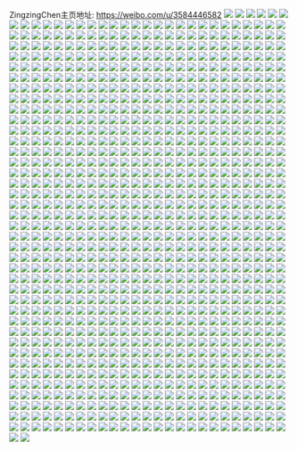 ZingzingChen主页地址: https://weibo.com/u/3584446582 
![](https://wx4.sinaimg.cn/mw2000/d5a65076gy1h8v8gjkoltj22c03401ky.jpg) 
![](https://wx4.sinaimg.cn/mw2000/d5a65076gy1h8v8gky4r7j22ab31q7wi.jpg) 
![](https://wx4.sinaimg.cn/mw2000/d5a65076gy1h8v8go95r8j22c0340hdv.jpg) 
![](https://wx4.sinaimg.cn/mw2000/d5a65076gy1h8v8gf2rc7j228h2zjhdu.jpg) 
![](https://wx4.sinaimg.cn/mw2000/d5a65076gy1h8v8gme5wij22c0340x6q.jpg) 
![](https://wx4.sinaimg.cn/mw2000/d5a65076gy1h8v8giehtpj22c0340u0y.jpg) 
![](https://wx4.sinaimg.cn/mw2000/d5a65076gy1h8v8gg6yo1j228h2zrb2a.jpg) 
![](https://wx4.sinaimg.cn/mw2000/d5a65076gy1h8v8gh1k3yj224s2ulnpd.jpg) 
![](https://wx4.sinaimg.cn/mw2000/d5a65076gy1h8v8gp1ej5j21ua2ks4qp.jpg) 
![](https://wx4.sinaimg.cn/mw2000/d5a65076gy1h6wknazv84j21v52hjx6p.jpg) 
![](https://wx4.sinaimg.cn/mw2000/d5a65076gy1h6wkn1zm3oj20jp0lf78e.jpg) 
![](https://wx4.sinaimg.cn/mw2000/d5a65076gy1h6wkn516svj22c0340kjm.jpg) 
![](https://wx4.sinaimg.cn/mw2000/d5a65076gy1h6wkn5m5fcj20or121wlk.jpg) 
![](https://wx4.sinaimg.cn/mw2000/d5a65076gy1h6wkn739lqj22c03404qp.jpg) 
![](https://wx4.sinaimg.cn/mw2000/d5a65076gy1h6wkn88l6rj21hc0u00zy.jpg) 
![](https://wx4.sinaimg.cn/mw2000/d5a65076gy1h5c05biphuj21nx27wkjl.jpg) 
![](https://wx4.sinaimg.cn/mw2000/d5a65076gy1h5c05719ylj22c0340b2a.jpg) 
![](https://wx4.sinaimg.cn/mw2000/d5a65076gy1h5c058gjp3j21o0280kjl.jpg) 
![](https://wx4.sinaimg.cn/mw2000/d5a65076gy1h5c059b16jj21o0280kjl.jpg) 
![](https://wx4.sinaimg.cn/mw2000/d5a65076gy1h5c05ad40lj22c0340b29.jpg) 
![](https://wx4.sinaimg.cn/mw2000/d5a65076gy1h5c055munpj21o0280npd.jpg) 
![](https://wx4.sinaimg.cn/mw2000/d5a65076gy1h4r6jgm2p8j22c0340nj4.jpg) 
![](https://wx4.sinaimg.cn/mw2000/d5a65076gy1h4r6jifix0j22c03401ky.jpg) 
![](https://wx4.sinaimg.cn/mw2000/d5a65076gy1h4r6jea4pej22c0340qv6.jpg) 
![](https://wx4.sinaimg.cn/mw2000/d5a65076gy1h4r6jchm1cj21kw2dcb29.jpg) 
![](https://wx4.sinaimg.cn/mw2000/d5a65076gy1h4r6jfxzp3j22c0340u0x.jpg) 
![](https://wx4.sinaimg.cn/mw2000/d5a65076gy1h4r6jbb3hij22c03401ky.jpg) 
![](https://wx4.sinaimg.cn/mw2000/d5a65076gy1h4r6jjip3dj22c0340kjl.jpg) 
![](https://wx4.sinaimg.cn/mw2000/d5a65076gy1h4lg3pm8lwj21ep1vmhdt.jpg) 
![](https://wx4.sinaimg.cn/mw2000/d5a65076gy1h4lg3veuk7j21ku23shdt.jpg) 
![](https://wx4.sinaimg.cn/mw2000/d5a65076gy1h4lg3sdxt5j21x42kpb2a.jpg) 
![](https://wx4.sinaimg.cn/mw2000/d5a65076gy1h4lg3z13zyj229u3197wj.jpg) 
![](https://wx4.sinaimg.cn/mw2000/d5a65076gy1h4lg3ufq6wj21i920cnpd.jpg) 
![](https://wx4.sinaimg.cn/mw2000/d5a65076gy1h49saqo447j22c03407wh.jpg) 
![](https://wx4.sinaimg.cn/mw2000/d5a65076gy1h49sgdc2lrj22c0340u0y.jpg) 
![](https://wx4.sinaimg.cn/mw2000/d5a65076gy1h49sb1l6slj22c03407wh.jpg) 
![](https://wx4.sinaimg.cn/mw2000/d5a65076gy1h49sbdfnwlj22c0340b2a.jpg) 
![](https://wx4.sinaimg.cn/mw2000/d5a65076gy1h3ra8c3vdtj22c0340x6q.jpg) 
![](https://wx4.sinaimg.cn/mw2000/d5a65076gy1h3ra88c1pjj22c03407wl.jpg) 
![](https://wx4.sinaimg.cn/mw2000/d5a65076gy1h3ra854t05j21km23he81.jpg) 
![](https://wx4.sinaimg.cn/mw2000/d5a65076gy1h3ra8amgbuj22c03401kx.jpg) 
![](https://wx4.sinaimg.cn/mw2000/d5a65076gy1h3ra86dppij21oh28mu0x.jpg) 
![](https://wx4.sinaimg.cn/mw2000/d5a65076gy1h3ra84hmigj22c0340e83.jpg) 
![](https://wx4.sinaimg.cn/mw2000/d5a65076gy1h3ra89rqbij229m31mnpe.jpg) 
![](https://wx4.sinaimg.cn/mw2000/d5a65076gy1h2i6buaugzj21x52k7npd.jpg) 
![](https://wx4.sinaimg.cn/mw2000/d5a65076gy1h2i6bspezrj22492xdx6q.jpg) 
![](https://wx4.sinaimg.cn/mw2000/d5a65076gy1h2i6c1zp83j21gd1v94qq.jpg) 
![](https://wx4.sinaimg.cn/mw2000/d5a65076gy1h2i6bx00xyj21uo18g4d3.jpg) 
![](https://wx4.sinaimg.cn/mw2000/d5a65076gy1h2i6bwhzpej21uo18gqrp.jpg) 
![](https://wx4.sinaimg.cn/mw2000/d5a65076gy1h2i6c3oo39j22c03407wi.jpg) 
![](https://wx4.sinaimg.cn/mw2000/d5a65076gy1h2i6gy6aznj23402c0x6p.jpg) 
![](https://wx4.sinaimg.cn/mw2000/d5a65076gy1h2i6now955j21nz26l1ky.jpg) 
![](https://wx4.sinaimg.cn/mw2000/d5a65076gy1h23oybyg0ij21dn1u67wi.jpg) 
![](https://wx4.sinaimg.cn/mw2000/d5a65076gy1h23oyfs09ej22g41u01l0.jpg) 
![](https://wx4.sinaimg.cn/mw2000/d5a65076gy1h23oyjgdzoj21ij20pkjm.jpg) 
![](https://wx4.sinaimg.cn/mw2000/d5a65076gy1h23oykrvpvj22c033zu0y.jpg) 
![](https://wx4.sinaimg.cn/mw2000/d5a65076gy1h23oymq0iqj23402c01l0.jpg) 
![](https://wx4.sinaimg.cn/mw2000/d5a65076gy1h23oyp0067j22bn340u0y.jpg) 
![](https://wx4.sinaimg.cn/mw2000/d5a65076gy1h23oy962arj22c033zqv5.jpg) 
![](https://wx4.sinaimg.cn/mw2000/d5a65076gy1h23oyrk526j222j2rehdu.jpg) 
![](https://wx4.sinaimg.cn/mw2000/d5a65076gy1h1z7c3mfofj20u00x8dk3.jpg) 
![](https://wx4.sinaimg.cn/mw2000/d5a65076gy1h1z7c437hej20u0140n3s.jpg) 
![](https://wx4.sinaimg.cn/mw2000/d5a65076gy1h1z7c6cictj20u00u0tf1.jpg) 
![](https://wx4.sinaimg.cn/mw2000/d5a65076gy1h1z7c5wdnkj20u014016r.jpg) 
![](https://wx4.sinaimg.cn/mw2000/d5a65076gy1h1z7c36n9ej21400u0q95.jpg) 
![](https://wx4.sinaimg.cn/mw2000/d5a65076gy1h1z7c57rjbj20u0140wq2.jpg) 
![](https://wx4.sinaimg.cn/mw2000/d5a65076gy1h1z7c78vn4j20u0140gro.jpg) 
![](https://wx4.sinaimg.cn/mw2000/d5a65076gy1h1z7c2ozgbj20u0140gt6.jpg) 
![](https://wx4.sinaimg.cn/mw2000/d5a65076gy1h1z7c6rfv1j20u0140464.jpg) 
![](https://wx4.sinaimg.cn/mw2000/d5a65076gy1h1hs4ocv4dj20u01400yd.jpg) 
![](https://wx4.sinaimg.cn/mw2000/d5a65076gy1h1hs4en0dij20u0140afy.jpg) 
![](https://wx4.sinaimg.cn/mw2000/d5a65076gy1h1hs49ci5dj20u0140q7r.jpg) 
![](https://wx4.sinaimg.cn/mw2000/d5a65076gy1h1hs4g86zmj20u0140ag4.jpg) 
![](https://wx4.sinaimg.cn/mw2000/d5a65076gy1h1hs4m3ux1j20u0140jz1.jpg) 
![](https://wx4.sinaimg.cn/mw2000/d5a65076gy1h1hs4hzqb8j20u01407ar.jpg) 
![](https://wx4.sinaimg.cn/mw2000/d5a65076gy1h1hs4jtgz2j20u015ygra.jpg) 
![](https://wx4.sinaimg.cn/mw2000/d5a65076gy1h1hs4cqbw4j20u0140dl8.jpg) 
![](https://wx4.sinaimg.cn/mw2000/d5a65076gy1h1hs4b7qv6j20u0160tf4.jpg) 
![](https://wx4.sinaimg.cn/mw2000/d5a65076gy1h1a8e9ivwfj20u014046c.jpg) 
![](https://wx4.sinaimg.cn/mw2000/d5a65076gy1h1a8e8w1gsj20u01e1117.jpg) 
![](https://wx4.sinaimg.cn/mw2000/d5a65076gy1h1a8e7vvuaj20u012l440.jpg) 
![](https://wx4.sinaimg.cn/mw2000/d5a65076gy1h1a8eabnmaj20u01sygsc.jpg) 
![](https://wx4.sinaimg.cn/mw2000/d5a65076gy1h1a8fxaxycj20u00midlm.jpg) 
![](https://wx4.sinaimg.cn/mw2000/d5a65076gy1h1a8ktdffkj21410u049t.jpg) 
![](https://wx4.sinaimg.cn/mw2000/d5a65076gy1h1a8kt0j8lj20u0140ahx.jpg) 
![](https://wx4.sinaimg.cn/mw2000/d5a65076ly1h0rakk3bjhj20u013ydnx.jpg) 
![](https://wx4.sinaimg.cn/mw2000/d5a65076ly1h0ragzekodj20u0140agq.jpg) 
![](https://wx4.sinaimg.cn/mw2000/d5a65076ly1h0ragy5oprj20u0140dna.jpg) 
![](https://wx4.sinaimg.cn/mw2000/d5a65076ly1h0ragxjni7j20u0140wl3.jpg) 
![](https://wx4.sinaimg.cn/mw2000/d5a65076ly1h0ragz3v1wj20u0140n4s.jpg) 
![](https://wx4.sinaimg.cn/mw2000/d5a65076ly1h0raipi3ocj20u00xb7ai.jpg) 
![](https://wx4.sinaimg.cn/mw2000/d5a65076ly1h0ragzy7yjj20u0140q95.jpg) 
![](https://wx4.sinaimg.cn/mw2000/d5a65076ly1h0raip6rtkj213e0u0144.jpg) 
![](https://wx4.sinaimg.cn/mw2000/d5a65076gy1h01xwkidmnj21ba1adqcf.jpg) 
![](https://wx4.sinaimg.cn/mw2000/d5a65076gy1h01xwjxmfmj21ba1bah1x.jpg) 
![](https://wx4.sinaimg.cn/mw2000/d5a65076gy1gzy2a3wam0j20wi1ya7wh.jpg) 
![](https://wx4.sinaimg.cn/mw2000/d5a65076gy1gzy2abegu8j21kw2dce82.jpg) 
![](https://wx4.sinaimg.cn/mw2000/d5a65076gy1gzy2a7i55ej22c033yqv6.jpg) 
![](https://wx4.sinaimg.cn/mw2000/d5a65076gy1gzy2a1gciej215o1n17wh.jpg) 
![](https://wx4.sinaimg.cn/mw2000/d5a65076gy1gzy2a608ppj20wi1ya1kx.jpg) 
![](https://wx4.sinaimg.cn/mw2000/d5a65076gy1gzy2a93txpj22c03401kz.jpg) 
![](https://wx4.sinaimg.cn/mw2000/d5a65076gy1gzy2a5ej4lj211c33yhdt.jpg) 
![](https://wx4.sinaimg.cn/mw2000/d5a65076gy1gzy2a4l4ouj20uk47n7wd.jpg) 
![](https://wx4.sinaimg.cn/mw2000/d5a65076gy1gzy2a2wmejj211c33ynpd.jpg) 
![](https://wx4.sinaimg.cn/mw2000/d5a65076gy1gzvzq9z2buj20u01407bd.jpg) 
![](https://wx4.sinaimg.cn/mw2000/d5a65076gy1gzci8qn5coj213q0u00ws.jpg) 
![](https://wx4.sinaimg.cn/mw2000/d5a65076gy1gzci8doa9ij20u0140wld.jpg) 
![](https://wx4.sinaimg.cn/mw2000/d5a65076gy1gzci8mxxd7j20u013zn40.jpg) 
![](https://wx4.sinaimg.cn/mw2000/d5a65076gy1gzci8ut1awj20u00u0dl3.jpg) 
![](https://wx4.sinaimg.cn/mw2000/d5a65076gy1gzci8lbkjcj20u011igt6.jpg) 
![](https://wx4.sinaimg.cn/mw2000/d5a65076gy1gz5e90oouqj20u0140ahu.jpg) 
![](https://wx4.sinaimg.cn/mw2000/d5a65076gy1gyrebqm9mzj20u0140tgn.jpg) 
![](https://wx4.sinaimg.cn/mw2000/d5a65076gy1gyrebtwkrmj21410u0qcq.jpg) 
![](https://wx4.sinaimg.cn/mw2000/d5a65076gy1gyrebwu3wuj20u01400ys.jpg) 
![](https://wx4.sinaimg.cn/mw2000/d5a65076ly1gxwb4r75e0j20u0161jz1.jpg) 
![](https://wx4.sinaimg.cn/mw2000/d5a65076ly1gxwb52mlblj20u0145gp0.jpg) 
![](https://wx4.sinaimg.cn/mw2000/d5a65076ly1gxwb50rq13j20u0139dka.jpg) 
![](https://wx4.sinaimg.cn/mw2000/d5a65076ly1gxwb58ibdlj20u014d119.jpg) 
![](https://wx4.sinaimg.cn/mw2000/d5a65076ly1gxwb4wy4luj20u0140agj.jpg) 
![](https://wx4.sinaimg.cn/mw2000/d5a65076ly1gxq9dutv1hj21m923zhdt.jpg) 
![](https://wx4.sinaimg.cn/mw2000/d5a65076ly1gxq9dwk1ebj21j321eb29.jpg) 
![](https://wx4.sinaimg.cn/mw2000/d5a65076ly1gwm6pyi9qwj21io20wkfk.jpg) 
![](https://wx4.sinaimg.cn/mw2000/d5a65076ly1gwm6q0s4d2j20xc38okjl.jpg) 
![](https://wx4.sinaimg.cn/mw2000/d5a65076ly1gwm6pzjr3kj21vk1eotty.jpg) 
![](https://wx4.sinaimg.cn/mw2000/d5a65076ly1gwm6q16q33j20to0sy11p.jpg) 
![](https://wx4.sinaimg.cn/mw2000/d5a65076ly1gwm6pxgxqnj21bg0zjdpo.jpg) 
![](https://wx4.sinaimg.cn/mw2000/d5a65076ly1gwm6q22retj21nw1nwu0x.jpg) 
![](https://wx4.sinaimg.cn/mw2000/d5a65076ly1gwm6px1igfj20xc3w0e81.jpg) 
![](https://wx4.sinaimg.cn/mw2000/d5a65076ly1gwm6q06fp3j20uk67znpe.jpg) 
![](https://wx4.sinaimg.cn/mw2000/d5a65076ly1gwm6py1yqjj23402c0e82.jpg) 
![](https://wx4.sinaimg.cn/mw2000/d5a65076ly1gwm6q5edywj22gu340qv6.jpg) 
![](https://wx4.sinaimg.cn/mw2000/d5a65076ly1gwm6q4fy31j22c033xnpe.jpg) 
![](https://wx4.sinaimg.cn/mw2000/d5a65076ly1gw6wx4j5b7j225n1peu0x.jpg) 
![](https://wx4.sinaimg.cn/mw2000/d5a65076ly1gw6wx2yx5tj225s1mce81.jpg) 
![](https://wx4.sinaimg.cn/mw2000/d5a65076ly1gw6wxtck27j21gn13h1im.jpg) 
![](https://wx4.sinaimg.cn/mw2000/d5a65076ly1gw6wx5569rj20zk1bedr0.jpg) 
![](https://wx4.sinaimg.cn/mw2000/d5a65076ly1gw6wx3nwhlj21y21fbhdt.jpg) 
![](https://wx4.sinaimg.cn/mw2000/d5a65076ly1gw6wx2bj7xj21ig14utra.jpg) 
![](https://wx4.sinaimg.cn/mw2000/d5a65076ly1gw6wx6mj74j22sn1znqv7.jpg) 
![](https://wx4.sinaimg.cn/mw2000/d5a65076ly1gw6wx1uprfj21me25su0x.jpg) 
![](https://wx4.sinaimg.cn/mw2000/d5a65076ly1gw6wx11umrj20kc0cujua.jpg) 
![](https://wx4.sinaimg.cn/mw2000/d5a65076ly1gvzi42vubzj21682azh9b.jpg) 
![](https://wx4.sinaimg.cn/mw2000/d5a65076ly1gvzi423bauj21np2d7kjl.jpg) 
![](https://wx4.sinaimg.cn/mw2000/d5a65076ly1gvzi4kdea1j21802bw4qp.jpg) 
![](https://wx4.sinaimg.cn/mw2000/d5a65076ly1gvzi4nqmu8j21x02k14qq.jpg) 
![](https://wx4.sinaimg.cn/mw2000/d5a65076ly1gvzi7eckmmj21o02807wi.jpg) 
![](https://wx4.sinaimg.cn/mw2000/d5a65076ly1gvzi4m5izuj221b2s81ky.jpg) 
![](https://wx4.sinaimg.cn/mw2000/d5a65076ly1gvweri3wd4j20u011i10v.jpg) 
![](https://wx4.sinaimg.cn/mw2000/d5a65076ly1gvwerspw0lj20u0140gwy.jpg) 
![](https://wx4.sinaimg.cn/mw2000/d5a65076ly1gvwernu32vj20u011idnx.jpg) 
![](https://wx4.sinaimg.cn/mw2000/d5a65076ly1gvrzym8vmuj20u014idty.jpg) 
![](https://wx4.sinaimg.cn/mw2000/d5a65076ly1gvrzyh87xrj20u0280nc7.jpg) 
![](https://wx4.sinaimg.cn/mw2000/d5a65076ly1gvrzypax6nj20u014049s.jpg) 
![](https://wx4.sinaimg.cn/mw2000/d5a65076ly1gvrzys70vuj21400u0tl5.jpg) 
![](https://wx4.sinaimg.cn/mw2000/d5a65076ly1gvrzybxuwwj20u0140wpn.jpg) 
![](https://wx4.sinaimg.cn/mw2000/d5a65076ly1gvrzyxeya3j20u0140tn1.jpg) 
![](https://wx4.sinaimg.cn/mw2000/003UzYiygy1gv6vvy93s3j60u0140k1402.jpg) 
![](https://wx4.sinaimg.cn/mw2000/003UzYiygy1gv6vw2vxu9j60u014047i02.jpg) 
![](https://wx4.sinaimg.cn/mw2000/003UzYiygy1gv6vwhim6lj60ku0rswh702.jpg) 
![](https://wx4.sinaimg.cn/mw2000/003UzYiygy1gv6vwj6lrhj60u014011802.jpg) 
![](https://wx4.sinaimg.cn/mw2000/003UzYiygy1gv6vwl5sasj60u0140tkn02.jpg) 
![](https://wx4.sinaimg.cn/mw2000/003UzYiygy1gv6vwqtitkj60u01407gb02.jpg) 
![](https://wx4.sinaimg.cn/mw2000/003UzYiygy1gv6vwvbnwpj60u0140wmz02.jpg) 
![](https://wx4.sinaimg.cn/mw2000/003UzYiygy1gv6vx1kdghj60u013zk0802.jpg) 
![](https://wx4.sinaimg.cn/mw2000/003UzYiygy1gv6vx2rf7nj61400u00zk02.jpg) 
![](https://wx4.sinaimg.cn/mw2000/003UzYiygy1gv3i2wuj91j62c03401l102.jpg) 
![](https://wx4.sinaimg.cn/mw2000/003UzYiygy1gv3i36emsfj624z2un4qs02.jpg) 
![](https://wx4.sinaimg.cn/mw2000/003UzYiyly1gunn65i9ykj60u0141wky02.jpg) 
![](https://wx4.sinaimg.cn/mw2000/003UzYiyly1gunn63ywxuj60u014048n02.jpg) 
![](https://wx4.sinaimg.cn/mw2000/003UzYiyly1gunn64om9pj60u0140dkb02.jpg) 
![](https://wx4.sinaimg.cn/mw2000/003UzYiyly1gunn62vz4uj60u0140dma02.jpg) 
![](https://wx4.sinaimg.cn/mw2000/003UzYiyly1gunn67zbi7j60u01407az02.jpg) 
![](https://wx4.sinaimg.cn/mw2000/003UzYiyly1gunn66ea1nj60u01400z902.jpg) 
![](https://wx4.sinaimg.cn/mw2000/003UzYiyly1gunn623pruj60u013zaed02.jpg) 
![](https://wx4.sinaimg.cn/mw2000/003UzYiyly1gunn67a37qj60u0140tfy02.jpg) 
![](https://wx4.sinaimg.cn/mw2000/003UzYiyly1gunn68me29j60u0140q9002.jpg) 
![](https://wx4.sinaimg.cn/mw2000/003UzYiyly1guiy2duszzj60u01vi7mo02.jpg) 
![](https://wx4.sinaimg.cn/mw2000/d5a65076ly1guiy2ci257j20py25sne7.jpg) 
![](https://wx4.sinaimg.cn/mw2000/003UzYiyly1gue3afc5sbj60u0140qao02.jpg) 
![](https://wx4.sinaimg.cn/mw2000/003UzYiyly1gue3aeruwkj60u013dwma02.jpg) 
![](https://wx4.sinaimg.cn/mw2000/003UzYiyly1gue3adwns3j60u011hdnl02.jpg) 
![](https://wx4.sinaimg.cn/mw2000/003UzYiyly1gue3adf19dj60u018haje02.jpg) 
![](https://wx4.sinaimg.cn/mw2000/003UzYiyly1gue3act0dhj60u0144tgl02.jpg) 
![](https://wx4.sinaimg.cn/mw2000/d5a65076ly1gu5zel2ip6j20u0140485.jpg) 
![](https://wx4.sinaimg.cn/mw2000/d5a65076ly1gu5zejyjrlj20u0140483.jpg) 
![](https://wx4.sinaimg.cn/mw2000/d5a65076ly1gu5zem5byej20u014011z.jpg) 
![](https://wx4.sinaimg.cn/mw2000/d5a65076ly1gu5zemvg72j20u0140dp4.jpg) 
![](https://wx4.sinaimg.cn/mw2000/d5a65076ly1gu5zeof2owj20u0140the.jpg) 
![](https://wx4.sinaimg.cn/mw2000/d5a65076ly1gu5zenmlxuj20u0140jyv.jpg) 
![](https://wx4.sinaimg.cn/mw2000/d5a65076ly1gu4zp31dptj20u0140tfg.jpg) 
![](https://wx4.sinaimg.cn/mw2000/d5a65076ly1gu4zp3sp94j20u0141n40.jpg) 
![](https://wx4.sinaimg.cn/mw2000/d5a65076gy1gtz8qpu4fjj222s340npd.jpg) 
![](https://wx4.sinaimg.cn/mw2000/d5a65076gy1gtz8qm12o4j222l340b2a.jpg) 
![](https://wx4.sinaimg.cn/mw2000/d5a65076gy1gtz8qyt8n3j222s2rqqv5.jpg) 
![](https://wx4.sinaimg.cn/mw2000/d5a65076gy1gtz8qwm9fkj222s340x6q.jpg) 
![](https://wx4.sinaimg.cn/mw2000/d5a65076gy1gtz8r12vwsj21z42ylqv6.jpg) 
![](https://wx4.sinaimg.cn/mw2000/d5a65076gy1gtz8qt5mi4j220w2p7u0x.jpg) 
![](https://wx4.sinaimg.cn/mw2000/d5a65076gy1gtz8qktkj3j21ji220tpz.jpg) 
![](https://wx4.sinaimg.cn/mw2000/d5a65076gy1gtz8qzveafj220e2oihdt.jpg) 
![](https://wx4.sinaimg.cn/mw2000/d5a65076gy1gtz8qk1qfkj22pi2piqv6.jpg) 
![](https://wx4.sinaimg.cn/mw2000/d5a65076gy1gtunshxca7j222s3401ky.jpg) 
![](https://wx4.sinaimg.cn/mw2000/d5a65076gy1gtuns81to1j21y12wwnpd.jpg) 
![](https://wx4.sinaimg.cn/mw2000/d5a65076gy1gtuns975auj21ty1tykjl.jpg) 
![](https://wx4.sinaimg.cn/mw2000/d5a65076gy1gtunsbvvw0j222s3404qq.jpg) 
![](https://wx4.sinaimg.cn/mw2000/d5a65076gy1gtunse7sp2j222s3401ky.jpg) 
![](https://wx4.sinaimg.cn/mw2000/d5a65076gy1gtunsfagjtj21u31u3b29.jpg) 
![](https://wx4.sinaimg.cn/mw2000/d5a65076gy1gtunsgcrttj21fc1wg7wh.jpg) 
![](https://wx4.sinaimg.cn/mw2000/d5a65076gy1gtunskolv1j222s3404qq.jpg) 
![](https://wx4.sinaimg.cn/mw2000/d5a65076gy1gtuns70isfj21w51w57wh.jpg) 
![](https://wx4.sinaimg.cn/mw2000/d5a65076gy1gttdz74ta6j21o0280kjm.jpg) 
![](https://wx4.sinaimg.cn/mw2000/d5a65076gy1gttdz47a2bj21o0280npe.jpg) 
![](https://wx4.sinaimg.cn/mw2000/d5a65076gy1gttdzazgdej21o0280npe.jpg) 
![](https://wx4.sinaimg.cn/mw2000/d5a65076gy1gtj80giabtj21jo1zwnpd.jpg) 
![](https://wx4.sinaimg.cn/mw2000/d5a65076gy1gtj80j0wisj20k00u0wla.jpg) 
![](https://wx4.sinaimg.cn/mw2000/d5a65076gy1gtj80m8j1wj21hg1z97wh.jpg) 
![](https://wx4.sinaimg.cn/mw2000/d5a65076gy1gtj80kykd9j21vt2zpe83.jpg) 
![](https://wx4.sinaimg.cn/mw2000/d5a65076gy1gtj80oxdboj21hm1zi7wh.jpg) 
![](https://wx4.sinaimg.cn/mw2000/d5a65076gy1gtj80iifruj21ih20me81.jpg) 
![](https://wx4.sinaimg.cn/mw2000/d5a65076gy1gtj80pt8azj21ha1z1e81.jpg) 
![](https://wx4.sinaimg.cn/mw2000/d5a65076gy1gtj80qus7gj22801o0hdt.jpg) 
![](https://wx4.sinaimg.cn/mw2000/d5a65076gy1gtj80nlyk7j21891tex6p.jpg) 
![](https://wx4.sinaimg.cn/mw2000/d5a65076gy1gtj80hhtkkj21411qh7wh.jpg) 
![](https://wx4.sinaimg.cn/mw2000/d5a65076gy1gthn2577z5j21hq1zn7wi.jpg) 
![](https://wx4.sinaimg.cn/mw2000/d5a65076gy1gthn0sfyydj23402c0b2b.jpg) 
![](https://wx4.sinaimg.cn/mw2000/d5a65076gy1gthn0q72dyj21mh25zb2a.jpg) 
![](https://wx4.sinaimg.cn/mw2000/d5a65076gy1gthn0uno03j22801o0b2a.jpg) 
![](https://wx4.sinaimg.cn/mw2000/d5a65076gy1gtf77z759sj21g51xikjl.jpg) 
![](https://wx4.sinaimg.cn/mw2000/d5a65076gy1gtf77y6a4vj23402c0u0x.jpg) 
![](https://wx4.sinaimg.cn/mw2000/d5a65076gy1gtf782t39wj22c0340kjm.jpg) 
![](https://wx4.sinaimg.cn/mw2000/d5a65076gy1gtf781isilj22c0340hdv.jpg) 
![](https://wx4.sinaimg.cn/mw2000/d5a65076gy1gtf784licaj22c0340b2b.jpg) 
![](https://wx4.sinaimg.cn/mw2000/d5a65076gy1gtf7803xl0j22c03401kx.jpg) 
![](https://wx4.sinaimg.cn/mw2000/d5a65076gy1gta41i1soqj20v91jj4lk.jpg) 
![](https://wx4.sinaimg.cn/mw2000/d5a65076gy1gta41djzaoj20y11oi1kx.jpg) 
![](https://wx4.sinaimg.cn/mw2000/d5a65076gy1gta41h1hjij22c0340x6s.jpg) 
![](https://wx4.sinaimg.cn/mw2000/d5a65076gy1gta41ee6qej208q0bngle.jpg) 
![](https://wx4.sinaimg.cn/mw2000/d5a65076gy1gta41ksmwfj22c03404qs.jpg) 
![](https://wx4.sinaimg.cn/mw2000/d5a65076gy1gta41lcpwyj201g01x0eh.jpg) 
![](https://wx4.sinaimg.cn/mw2000/d5a65076gy1gt8gqgvsdxj22801o0hdu.jpg) 
![](https://wx4.sinaimg.cn/mw2000/d5a65076gy1gt8gqmv9asj22c03401kz.jpg) 
![](https://wx4.sinaimg.cn/mw2000/d5a65076gy1gt8gqj7m7zj22801o0b2a.jpg) 
![](https://wx4.sinaimg.cn/mw2000/d5a65076gy1gt8gqq8rgwj22c03407wj.jpg) 
![](https://wx4.sinaimg.cn/mw2000/d5a65076gy1gt8gr2lz9qj21w12j2u0y.jpg) 
![](https://wx4.sinaimg.cn/mw2000/d5a65076gy1gt8gqs7h49j22c02c0hdt.jpg) 
![](https://wx4.sinaimg.cn/mw2000/d5a65076gy1gt8gqvoc6yj23402c0qv6.jpg) 
![](https://wx4.sinaimg.cn/mw2000/d5a65076gy1gt8gqyxu2qj22c02c0npd.jpg) 
![](https://wx4.sinaimg.cn/mw2000/d5a65076gy1gt8gqdy6koj20sg16o4mr.jpg) 
![](https://wx4.sinaimg.cn/mw2000/d5a65076gy1gt2evwwtipj21o0280kjl.jpg) 
![](https://wx4.sinaimg.cn/mw2000/d5a65076gy1gt2ew2nv8cj22c0340hdu.jpg) 
![](https://wx4.sinaimg.cn/mw2000/d5a65076gy1gt2evxrbmzj21mc25snpd.jpg) 
![](https://wx4.sinaimg.cn/mw2000/003UzYiygy1gt2evvuew4j63402c0b2b02.jpg) 
![](https://wx4.sinaimg.cn/mw2000/d5a65076gy1gt2ew5ibxxj23402c04qr.jpg) 
![](https://wx4.sinaimg.cn/mw2000/d5a65076gy1gt2ew64wt6j216z1lbnkg.jpg) 
![](https://wx4.sinaimg.cn/mw2000/d5a65076gy1gt2evzjh5yj229k32mb2c.jpg) 
![](https://wx4.sinaimg.cn/mw2000/003UzYiygy1gt2ew13fh0j62c0340e8302.jpg) 
![](https://wx4.sinaimg.cn/mw2000/d5a65076gy1gt2ew4543zj22u624mqv6.jpg) 
![](https://wx4.sinaimg.cn/mw2000/d5a65076ly1gr5nf03svcj22c0340b2g.jpg) 
![](https://wx4.sinaimg.cn/mw2000/d5a65076ly1gr5nf3sjfgj22c02c04gk.jpg) 
![](https://wx4.sinaimg.cn/mw2000/d5a65076ly1gr5nf2qdq9j21o02807wh.jpg) 
![](https://wx4.sinaimg.cn/mw2000/d5a65076ly1gr5nf5zkatj21pe1pe1kx.jpg) 
![](https://wx4.sinaimg.cn/mw2000/d5a65076ly1gr5nfb7s8jj20u01407i3.jpg) 
![](https://wx4.sinaimg.cn/mw2000/d5a65076ly1gr5nf6ykfvj22c02c0k8g.jpg) 
![](https://wx4.sinaimg.cn/mw2000/d5a65076ly1gr5nf8k5wdj22c02c07jw.jpg) 
![](https://wx4.sinaimg.cn/mw2000/d5a65076ly1gr5nfafv3xj21oy1qvtqc.jpg) 
![](https://wx4.sinaimg.cn/mw2000/d5a65076ly1gr5nf0ycp9j20mi0u0dnu.jpg) 
![](https://wx4.sinaimg.cn/mw2000/d5a65076ly1gq5kweia8mj21o02807wk.jpg) 
![](https://wx4.sinaimg.cn/mw2000/d5a65076ly1gq5kw9axqjj21o01o0e81.jpg) 
![](https://wx4.sinaimg.cn/mw2000/d5a65076ly1gq5kwbuwccj21o02801l2.jpg) 
![](https://wx4.sinaimg.cn/mw2000/d5a65076ly1gq5kwfs8k0j21o0280hdt.jpg) 
![](https://wx4.sinaimg.cn/mw2000/d5a65076ly1gq5kwqjjioj22c03407wq.jpg) 
![](https://wx4.sinaimg.cn/mw2000/d5a65076ly1gq5kwn0evuj21o0287e81.jpg) 
![](https://wx4.sinaimg.cn/mw2000/d5a65076ly1gq5kwlwuovj21o02804qs.jpg) 
![](https://wx4.sinaimg.cn/mw2000/d5a65076ly1gq5kwgfspej21o0280kjl.jpg) 
![](https://wx4.sinaimg.cn/mw2000/d5a65076ly1gq5kwj6pr1j21o02801l0.jpg) 
![](https://wx4.sinaimg.cn/mw2000/d5a65076ly1gq15j3dc80j22c0340e8a.jpg) 
![](https://wx4.sinaimg.cn/mw2000/d5a65076ly1gq15iprzykj23402c0b2q.jpg) 
![](https://wx4.sinaimg.cn/mw2000/d5a65076ly1gq15jfva5tj2297309npq.jpg) 
![](https://wx4.sinaimg.cn/mw2000/d5a65076ly1gq15k8rggcj21ka230x6p.jpg) 
![](https://wx4.sinaimg.cn/mw2000/d5a65076ly1gq15k2bfxcj22c03404qv.jpg) 
![](https://wx4.sinaimg.cn/mw2000/d5a65076ly1gq15k6cxw7j22bt340x6r.jpg) 
![](https://wx4.sinaimg.cn/mw2000/d5a65076ly1gq15jvc003j22c02c0kjv.jpg) 
![](https://wx4.sinaimg.cn/mw2000/d5a65076ly1gq15i2fudkj22c02c0qv9.jpg) 
![](https://wx4.sinaimg.cn/mw2000/d5a65076ly1gq15hymwrij22c0340u17.jpg) 
![](https://wx4.sinaimg.cn/mw2000/d5a65076ly1gpsutfol05j21yr1eohdt.jpg) 
![](https://wx4.sinaimg.cn/mw2000/d5a65076ly1gpsutel3syj21bl1rhhdv.jpg) 
![](https://wx4.sinaimg.cn/mw2000/d5a65076ly1gpsuth3gotj21uo1byhdt.jpg) 
![](https://wx4.sinaimg.cn/mw2000/d5a65076ly1gpsutg2gdsj21vo1dfe7k.jpg) 
![](https://wx4.sinaimg.cn/mw2000/d5a65076ly1gpsutf5tvcj223d1lsqv5.jpg) 
![](https://wx4.sinaimg.cn/mw2000/d5a65076ly1gpsutgiayij21v81d6b29.jpg) 
![](https://wx4.sinaimg.cn/mw2000/d5a65076ly1gpsutif2dqj23402c0b2c.jpg) 
![](https://wx4.sinaimg.cn/mw2000/d5a65076ly1gpsuta33s7j22rf2bzkjv.jpg) 
![](https://wx4.sinaimg.cn/mw2000/d5a65076ly1gpsutjvuwpj23402c01l1.jpg) 
![](https://wx4.sinaimg.cn/mw2000/d5a65076ly1gpsutdcim9j23402c0e8b.jpg) 
![](https://wx4.sinaimg.cn/mw2000/d5a65076ly1gpobnywhzwj22c03401ky.jpg) 
![](https://wx4.sinaimg.cn/mw2000/d5a65076ly1gpobp4mw3uj22c03401kz.jpg) 
![](https://wx4.sinaimg.cn/mw2000/d5a65076ly1gpobo7i89nj22c0340x6q.jpg) 
![](https://wx4.sinaimg.cn/mw2000/d5a65076ly1gpobnv6kvhj22c0340qv6.jpg) 
![](https://wx4.sinaimg.cn/mw2000/d5a65076ly1gpobobih6zj23402c0x6q.jpg) 
![](https://wx4.sinaimg.cn/mw2000/d5a65076ly1gpobomndh0j22c0340kju.jpg) 
![](https://wx4.sinaimg.cn/mw2000/d5a65076ly1gpobo14604j23402c0u0x.jpg) 
![](https://wx4.sinaimg.cn/mw2000/d5a65076ly1gpobozmzzyj22c0340e8a.jpg) 
![](https://wx4.sinaimg.cn/mw2000/d5a65076ly1gpobo3bg53j23402c0kjl.jpg) 
![](https://wx4.sinaimg.cn/mw2000/d5a65076ly1gp97hmmbupj21o0280b2a.jpg) 
![](https://wx4.sinaimg.cn/mw2000/d5a65076ly1gp97ibe7ixj22c0340b2a.jpg) 
![](https://wx4.sinaimg.cn/mw2000/d5a65076ly1gp987ybt8dj22c0340e82.jpg) 
![](https://wx4.sinaimg.cn/mw2000/d5a65076ly1gp9880vqbgj22802yo7wk.jpg) 
![](https://wx4.sinaimg.cn/mw2000/d5a65076ly1gp9882ihbqj23402c0njo.jpg) 
![](https://wx4.sinaimg.cn/mw2000/d5a65076ly1gp98881gnfj22802yoe84.jpg) 
![](https://wx4.sinaimg.cn/mw2000/d5a65076ly1gp9889upo9j22c0340kjl.jpg) 
![](https://wx4.sinaimg.cn/mw2000/d5a65076ly1gp988ghzdxj22c03401ky.jpg) 
![](https://wx4.sinaimg.cn/mw2000/d5a65076ly1gp988mz6aij22c0340x6q.jpg) 
![](https://wx4.sinaimg.cn/mw2000/d5a65076ly1gp98bpred2j22c0340qv6.jpg) 
![](https://wx4.sinaimg.cn/mw2000/d5a65076ly1gp98btmkrsj22c0340tub.jpg) 
![](https://wx4.sinaimg.cn/mw2000/d5a65076ly1gp98c8amzmj22c03401ky.jpg) 
![](https://wx4.sinaimg.cn/mw2000/d5a65076ly1gozojsjg5dj214v1iiar8.jpg) 
![](https://wx4.sinaimg.cn/mw2000/d5a65076ly1gozojrmdi4j21kk16fqqg.jpg) 
![](https://wx4.sinaimg.cn/mw2000/d5a65076ly1gozojvfrorj21b71qyhdt.jpg) 
![](https://wx4.sinaimg.cn/mw2000/d5a65076ly1gozojt8kxpj21wi1wihdt.jpg) 
![](https://wx4.sinaimg.cn/mw2000/d5a65076ly1gozojx32uoj22s7236u0y.jpg) 
![](https://wx4.sinaimg.cn/mw2000/d5a65076ly1gozojuqw67j22801o04qq.jpg) 
![](https://wx4.sinaimg.cn/mw2000/d5a65076ly1gozojw62thj21w32bv1j6.jpg) 
![](https://wx4.sinaimg.cn/mw2000/d5a65076ly1gozojr5y2gj21o0280qv5.jpg) 
![](https://wx4.sinaimg.cn/mw2000/d5a65076ly1gozojyew0mj23402c0kjn.jpg) 
![](https://wx4.sinaimg.cn/mw2000/d5a65076ly1gozojzyrkuj22c0340b2b.jpg) 
![](https://wx4.sinaimg.cn/mw2000/d5a65076ly1goobh0vf2rj20uo14w1eb.jpg) 
![](https://wx4.sinaimg.cn/mw2000/d5a65076ly1goobh3osbdj22c0340u0z.jpg) 
![](https://wx4.sinaimg.cn/mw2000/d5a65076ly1goobhahutej227k2y3x6r.jpg) 
![](https://wx4.sinaimg.cn/mw2000/d5a65076ly1goobhk9xgxj22b53404qs.jpg) 
![](https://wx4.sinaimg.cn/mw2000/d5a65076ly1goobh5i5nwj235s23uu0x.jpg) 
![](https://wx4.sinaimg.cn/mw2000/d5a65076ly1goobhfltuoj22bb3407wm.jpg) 
![](https://wx4.sinaimg.cn/mw2000/d5a65076ly1goobhldo36j214f1i9kjl.jpg) 
![](https://wx4.sinaimg.cn/mw2000/d5a65076ly1goobhhvx6uj235s23ue83.jpg) 
![](https://wx4.sinaimg.cn/mw2000/d5a65076ly1goobhno7f8j22572wzb2b.jpg) 
![](https://wx4.sinaimg.cn/mw2000/d5a65076ly1goobhr0f48j22be3407wm.jpg) 
![](https://wx4.sinaimg.cn/mw2000/d5a65076ly1goobhuywldj22c03404qs.jpg) 
![](https://wx4.sinaimg.cn/mw2000/d5a65076ly1goobhy9epuj20n053z1ky.jpg) 
![](https://wx4.sinaimg.cn/mw2000/d5a65076gy1gocovrlf3gj22ai3401kz.jpg) 
![](https://wx4.sinaimg.cn/mw2000/d5a65076gy1gocovox5zaj22c034ex6q.jpg) 
![](https://wx4.sinaimg.cn/mw2000/d5a65076gy1gocovq8hlzj22c0340u0y.jpg) 
![](https://wx4.sinaimg.cn/mw2000/d5a65076gy1gocovms75xj225p2vkhdu.jpg) 
![](https://wx4.sinaimg.cn/mw2000/d5a65076gy1gocovli1x0j23402c0b2a.jpg) 
![](https://wx4.sinaimg.cn/mw2000/d5a65076gy1gocovt5ld2j228e2zbe83.jpg) 
![](https://wx4.sinaimg.cn/mw2000/d5a65076gy1gocovk4i7ej23402c0x6p.jpg) 
![](https://wx4.sinaimg.cn/mw2000/d5a65076gy1gocovi2dbkj22bq340b2d.jpg) 
![](https://wx4.sinaimg.cn/mw2000/d5a65076gy1gocovj6heoj23402c0hdt.jpg) 
![](https://wx4.sinaimg.cn/mw2000/d5a65076gy1gns2kzh9e4j22c02bz1l0.jpg) 
![](https://wx4.sinaimg.cn/mw2000/d5a65076gy1gns2kx1gc8j22c02c01ky.jpg) 
![](https://wx4.sinaimg.cn/mw2000/d5a65076gy1gns2kvcl6yj22bn33jkjp.jpg) 
![](https://wx4.sinaimg.cn/mw2000/d5a65076gy1gns2kw4lhwj215s0vc7om.jpg) 
![](https://wx4.sinaimg.cn/mw2000/d5a65076gy1gns2kxwfqij21mc25snpd.jpg) 
![](https://wx4.sinaimg.cn/mw2000/d5a65076gy1gns2l0buz9j20vc15sdvk.jpg) 
![](https://wx4.sinaimg.cn/mw2000/d5a65076ly1gnjmgvr7pmj22c0340e82.jpg) 
![](https://wx4.sinaimg.cn/mw2000/d5a65076ly1gnjmh2nyztj22c03407wi.jpg) 
![](https://wx4.sinaimg.cn/mw2000/d5a65076ly1gnjmh04i5tj22c0340kjm.jpg) 
![](https://wx4.sinaimg.cn/mw2000/d5a65076ly1gnjmgx1qi5j22c03404qr.jpg) 
![](https://wx4.sinaimg.cn/mw2000/d5a65076ly1gnjmh3vn5oj23402c0x6q.jpg) 
![](https://wx4.sinaimg.cn/mw2000/d5a65076ly1gnjmgyuy6xj22c0340b2b.jpg) 
![](https://wx4.sinaimg.cn/mw2000/d5a65076ly1gnjmgxxg9bj22c02c0npd.jpg) 
![](https://wx4.sinaimg.cn/mw2000/d5a65076ly1gnjmgusdc0j22c0340qv6.jpg) 
![](https://wx4.sinaimg.cn/mw2000/d5a65076ly1gnjmh12b7pj22c0340u0y.jpg) 
![](https://wx4.sinaimg.cn/mw2000/d5a65076ly1gnhqw28p22j21400u0h29.jpg) 
![](https://wx4.sinaimg.cn/mw2000/d5a65076ly1gnhqw2v1z5j21400u0k8q.jpg) 
![](https://wx4.sinaimg.cn/mw2000/d5a65076ly1gnhqw548gkj21400u0qkq.jpg) 
![](https://wx4.sinaimg.cn/mw2000/d5a65076ly1gnhqw1dcfgj21400u0nek.jpg) 
![](https://wx4.sinaimg.cn/mw2000/d5a65076ly1gnhqw4hx6sj21400u0k8g.jpg) 
![](https://wx4.sinaimg.cn/mw2000/d5a65076ly1gnhqw3lc8oj212d0u07mx.jpg) 
![](https://wx4.sinaimg.cn/mw2000/d5a65076gy1gmasheln48j21o0280qv5.jpg) 
![](https://wx4.sinaimg.cn/mw2000/d5a65076gy1gmash848ydj23402c0hdt.jpg) 
![](https://wx4.sinaimg.cn/mw2000/d5a65076gy1gmashgmeh6j21o018zkdb.jpg) 
![](https://wx4.sinaimg.cn/mw2000/d5a65076gy1gmash9mqsjj21o02804qq.jpg) 
![](https://wx4.sinaimg.cn/mw2000/d5a65076gy1gmashcjce7j21j321g7wh.jpg) 
![](https://wx4.sinaimg.cn/mw2000/d5a65076gy1gmashasdowj21o0280u0x.jpg) 
![](https://wx4.sinaimg.cn/mw2000/d5a65076gy1gmashd3x41j21hi1zcawd.jpg) 
![](https://wx4.sinaimg.cn/mw2000/d5a65076gy1gmashnxw2bj21400u0b29.jpg) 
![](https://wx4.sinaimg.cn/mw2000/d5a65076gy1gmashbio1xj21kr1kqkis.jpg) 
![](https://wx4.sinaimg.cn/mw2000/d5a65076ly1gm8swa7suij21o0280hdu.jpg) 
![](https://wx4.sinaimg.cn/mw2000/d5a65076ly1gm8sw5ufnoj22c02c04qp.jpg) 
![](https://wx4.sinaimg.cn/mw2000/d5a65076ly1gm8sw4o1pmj21o0280u0y.jpg) 
![](https://wx4.sinaimg.cn/mw2000/d5a65076ly1gm8swdqh24j22yo280b2b.jpg) 
![](https://wx4.sinaimg.cn/mw2000/d5a65076ly1gm8swatijzj20zg0qkjzl.jpg) 
![](https://wx4.sinaimg.cn/mw2000/d5a65076ly1gm8sw7vskrj21o024kx6p.jpg) 
![](https://wx4.sinaimg.cn/mw2000/d5a65076ly1gm8sw2vmbej218v0xnn8n.jpg) 
![](https://wx4.sinaimg.cn/mw2000/d5a65076ly1gm8swesyuhj2248248u0x.jpg) 
![](https://wx4.sinaimg.cn/mw2000/d5a65076ly1gm8swb1ctsj20de0g60tt.jpg) 
![](https://wx4.sinaimg.cn/mw2000/d5a65076ly1gky84whodyj20u0140n5j.jpg) 
![](https://wx4.sinaimg.cn/mw2000/d5a65076ly1gky84s0995j20u0140qau.jpg) 
![](https://wx4.sinaimg.cn/mw2000/d5a65076ly1gky84u8n87j20u00u0qbx.jpg) 
![](https://wx4.sinaimg.cn/mw2000/d5a65076ly1gks3u3hvz9j21400u0wuj.jpg) 
![](https://wx4.sinaimg.cn/mw2000/d5a65076ly1gks3tt8twxj21400u0000.jpg) 
![](https://wx4.sinaimg.cn/mw2000/d5a65076ly1gks3twzhfaj20u01407ls.jpg) 
![](https://wx4.sinaimg.cn/mw2000/d5a65076ly1gks3tmspn6j20u00u0dmc.jpg) 
![](https://wx4.sinaimg.cn/mw2000/d5a65076ly1gks3tpsutvj20n00xotg2.jpg) 
![](https://wx4.sinaimg.cn/mw2000/d5a65076ly1gks3to1utkj20u00u0q98.jpg) 
![](https://wx4.sinaimg.cn/mw2000/d5a65076ly1gks3u0g098j20u0140h0r.jpg) 
![](https://wx4.sinaimg.cn/mw2000/d5a65076ly1gks3thgxhrj20u00u0q8g.jpg) 
![](https://wx4.sinaimg.cn/mw2000/d5a65076ly1gks3tl6zf9j21400u0arv.jpg) 
![](https://wx4.sinaimg.cn/mw2000/d5a65076ly1gk90m4z8zij20u00u0k3k.jpg) 
![](https://wx4.sinaimg.cn/mw2000/d5a65076ly1gk90mmrgnbj20n00hq0yd.jpg) 
![](https://wx4.sinaimg.cn/mw2000/d5a65076ly1gk90m5ujx1j21kw1kwb2a.jpg) 
![](https://wx4.sinaimg.cn/mw2000/d5a65076ly1gk2y2a3zkwj20iy1kwgr4.jpg) 
![](https://wx4.sinaimg.cn/mw2000/d5a65076ly1gk2y26scn0j20u00won7z.jpg) 
![](https://wx4.sinaimg.cn/mw2000/d5a65076ly1gk2y2gf42rj20u0140n3t.jpg) 
![](https://wx4.sinaimg.cn/mw2000/d5a65076ly1gk2y2jpo24j20u00u0gs8.jpg) 
![](https://wx4.sinaimg.cn/mw2000/d5a65076ly1gk2y28obe1j20u0140ahy.jpg) 
![](https://wx4.sinaimg.cn/mw2000/d5a65076ly1gk2y2df8dtj20u00u0dlv.jpg) 
![](https://wx4.sinaimg.cn/mw2000/d5a65076ly1gk2y2et0yhj20u00u0dld.jpg) 
![](https://wx4.sinaimg.cn/mw2000/d5a65076ly1gk2y2hxfl8j20u00u0dl7.jpg) 
![](https://wx4.sinaimg.cn/mw2000/d5a65076ly1gk2y2kw1yej20u00u0af2.jpg) 
![](https://wx4.sinaimg.cn/mw2000/d5a65076ly1gk2y28zpaej20m80m8js2.jpg) 
![](https://wx4.sinaimg.cn/mw2000/d5a65076ly1gk2y2bhwa5j20u0140q82.jpg) 
![](https://wx4.sinaimg.cn/mw2000/d5a65076ly1gjtphodrm6j21o0280hdv.jpg) 
![](https://wx4.sinaimg.cn/mw2000/d5a65076ly1gjtphh5lgij22bb333x6q.jpg) 
![](https://wx4.sinaimg.cn/mw2000/d5a65076ly1gjtphedny8j21o02801ky.jpg) 
![](https://wx4.sinaimg.cn/mw2000/d5a65076ly1gjtphjvp26j23402c0tqa.jpg) 
![](https://wx4.sinaimg.cn/mw2000/d5a65076ly1gjtphj4nm2j23402c0kjm.jpg) 
![](https://wx4.sinaimg.cn/mw2000/d5a65076ly1gjtphbgxpmj22bb3337wj.jpg) 
![](https://wx4.sinaimg.cn/mw2000/d5a65076ly1gjtphfbos5j21fg1wlu0x.jpg) 
![](https://wx4.sinaimg.cn/mw2000/d5a65076ly1gjtph9njrmj20xp18xqm3.jpg) 
![](https://wx4.sinaimg.cn/mw2000/d5a65076ly1gjtph8wvuxj21gy1he4qp.jpg) 
![](https://wx4.sinaimg.cn/mw2000/d5a65076ly1gjtphcokipj21o02807wi.jpg) 
![](https://wx4.sinaimg.cn/mw2000/d5a65076ly1gjqdgl12w6j21o0280e83.jpg) 
![](https://wx4.sinaimg.cn/mw2000/d5a65076ly1gjqdgqe7tdj21o0280kjm.jpg) 
![](https://wx4.sinaimg.cn/mw2000/d5a65076ly1gjqdgdzqllj21o02801kz.jpg) 
![](https://wx4.sinaimg.cn/mw2000/d5a65076ly1gjqdgxc85kj21901nz1ky.jpg) 
![](https://wx4.sinaimg.cn/mw2000/d5a65076ly1gjd77fj8c3j22az33kqv6.jpg) 
![](https://wx4.sinaimg.cn/mw2000/d5a65076ly1gjd772u2vyj22bb333u0y.jpg) 
![](https://wx4.sinaimg.cn/mw2000/d5a65076ly1gjd77hd09kj22b533cqv7.jpg) 
![](https://wx4.sinaimg.cn/mw2000/d5a65076ly1gjd778ardjj22c03404qq.jpg) 
![](https://wx4.sinaimg.cn/mw2000/d5a65076ly1gjd77ejmc0j21o0280x6p.jpg) 
![](https://wx4.sinaimg.cn/mw2000/d5a65076ly1gjd776bbjgj20n02z8x62.jpg) 
![](https://wx4.sinaimg.cn/mw2000/d5a65076ly1gjd77alytzj227u1o0kjl.jpg) 
![](https://wx4.sinaimg.cn/mw2000/d5a65076ly1gjd77dfcglj22b92b9npd.jpg) 
![](https://wx4.sinaimg.cn/mw2000/d5a65076ly1gjd776pkw3j20n00yj146.jpg) 
![](https://wx4.sinaimg.cn/mw2000/d5a65076ly1gjd77bx779j22c0340e83.jpg) 
![](https://wx4.sinaimg.cn/mw2000/d5a65076ly1gjd774dcbij20n028i4qp.jpg) 
![](https://wx4.sinaimg.cn/mw2000/d5a65076ly1gjd77iesewj20n02af4qp.jpg) 
![](https://wx4.sinaimg.cn/mw2000/d5a65076ly1gj9a6j5glej20u0140ah0.jpg) 
![](https://wx4.sinaimg.cn/mw2000/d5a65076ly1gj9a6fzb1xj20u0140dqp.jpg) 
![](https://wx4.sinaimg.cn/mw2000/d5a65076ly1gj9a6fg4k1j20u0140q89.jpg) 
![](https://wx4.sinaimg.cn/mw2000/d5a65076ly1gj9a6gfvvdj20u0140gsd.jpg) 
![](https://wx4.sinaimg.cn/mw2000/d5a65076ly1gj9a6enfzwj21400u0q92.jpg) 
![](https://wx4.sinaimg.cn/mw2000/d5a65076ly1gj9a6gz0pcj20u10u0jzn.jpg) 
![](https://wx4.sinaimg.cn/mw2000/d5a65076ly1gj7yhv6ca1j20u0140dsw.jpg) 
![](https://wx4.sinaimg.cn/mw2000/d5a65076ly1gj7yhbwyyyj20u0140dtl.jpg) 
![](https://wx4.sinaimg.cn/mw2000/d5a65076ly1gj7yhe55tqj20u014013b.jpg) 
![](https://wx4.sinaimg.cn/mw2000/d5a65076ly1gj7yi3nqe8j20u0140gx6.jpg) 
![](https://wx4.sinaimg.cn/mw2000/d5a65076ly1gj7yhgpqbmj20t90mtq91.jpg) 
![](https://wx4.sinaimg.cn/mw2000/d5a65076ly1gj7yh7z82xj20u0140h19.jpg) 
![](https://wx4.sinaimg.cn/mw2000/d5a65076ly1gj7yhkfnnlj21400u0wsk.jpg) 
![](https://wx4.sinaimg.cn/mw2000/d5a65076ly1gj7yhrnxrxj20u00u07bx.jpg) 
![](https://wx4.sinaimg.cn/mw2000/d5a65076ly1gj7yhpoy7vj21400u0wul.jpg) 
![](https://wx4.sinaimg.cn/mw2000/d5a65076ly1giz6ag3563j20u00u0wqk.jpg) 
![](https://wx4.sinaimg.cn/mw2000/d5a65076ly1giz6aik5izj20u10u0n9t.jpg) 
![](https://wx4.sinaimg.cn/mw2000/d5a65076ly1giz6adexk9j20u00u0dsj.jpg) 
![](https://wx4.sinaimg.cn/mw2000/d5a65076ly1giz6a425xmj20u10u0amd.jpg) 
![](https://wx4.sinaimg.cn/mw2000/d5a65076ly1giz6aas5olj20u0140tny.jpg) 
![](https://wx4.sinaimg.cn/mw2000/d5a65076ly1giz6a7n4ukj20u0140ne9.jpg) 
![](https://wx4.sinaimg.cn/mw2000/d5a65076ly1gip62r68tlj21400u07mm.jpg) 
![](https://wx4.sinaimg.cn/mw2000/d5a65076ly1gip62qtf6dj21400u0n64.jpg) 
![](https://wx4.sinaimg.cn/mw2000/d5a65076ly1gip62o5kujj21400u0156.jpg) 
![](https://wx4.sinaimg.cn/mw2000/d5a65076ly1gip62onkdaj20u0140dtu.jpg) 
![](https://wx4.sinaimg.cn/mw2000/d5a65076ly1gip62qj895j20u0140k55.jpg) 
![](https://wx4.sinaimg.cn/mw2000/d5a65076ly1gip62p5kxwj20u00u0gwj.jpg) 
![](https://wx4.sinaimg.cn/mw2000/d5a65076ly1gip62pkhdbj20u0140tgy.jpg) 
![](https://wx4.sinaimg.cn/mw2000/d5a65076ly1gip62pw2g2j20u01407ik.jpg) 
![](https://wx4.sinaimg.cn/mw2000/d5a65076ly1gip62q5y55j20hr0nvq7d.jpg) 
![](https://wx4.sinaimg.cn/mw2000/d5a65076ly1giigz1cof0j21400u0aow.jpg) 
![](https://wx4.sinaimg.cn/mw2000/d5a65076ly1giigz2icqoj20u00u0jzm.jpg) 
![](https://wx4.sinaimg.cn/mw2000/d5a65076ly1giigz281urj21400u0qhm.jpg) 
![](https://wx4.sinaimg.cn/mw2000/d5a65076ly1giigz0so2kj20n03u0kjl.jpg) 
![](https://wx4.sinaimg.cn/mw2000/d5a65076ly1giigz2vchnj20u00u011k.jpg) 
![](https://wx4.sinaimg.cn/mw2000/d5a65076ly1giigz367luj20u0140wp5.jpg) 
![](https://wx4.sinaimg.cn/mw2000/d5a65076ly1giigz3jsr7j21400u0ws9.jpg) 
![](https://wx4.sinaimg.cn/mw2000/d5a65076ly1giigz3vc8sj20u0140qdf.jpg) 
![](https://wx4.sinaimg.cn/mw2000/d5a65076ly1giigz5mat0j20u01szagr.jpg) 
![](https://wx4.sinaimg.cn/mw2000/d5a65076ly1giigz4ltnsj213y0u0qd9.jpg) 
![](https://wx4.sinaimg.cn/mw2000/d5a65076ly1giigz48eurj21400u07fo.jpg) 
![](https://wx4.sinaimg.cn/mw2000/d5a65076gy1gi5itwqg57j20u0140n9o.jpg) 
![](https://wx4.sinaimg.cn/mw2000/d5a65076gy1gi5itinawlj21400u0ano.jpg) 
![](https://wx4.sinaimg.cn/mw2000/d5a65076gy1gi5itz54qsj20u0142qcv.jpg) 
![](https://wx4.sinaimg.cn/mw2000/d5a65076gy1gi5iuqpejwj21400u014k.jpg) 
![](https://wx4.sinaimg.cn/mw2000/d5a65076gy1gi5iu9f3tmj20u013w18c.jpg) 
![](https://wx4.sinaimg.cn/mw2000/d5a65076gy1gi5iukycmdj215s0rvtut.jpg) 
![](https://wx4.sinaimg.cn/mw2000/d5a65076gy1gi5iuc0s14j20tb133dqb.jpg) 
![](https://wx4.sinaimg.cn/mw2000/d5a65076gy1gi5iu594xpj20u01407dv.jpg) 
![](https://wx4.sinaimg.cn/mw2000/d5a65076gy1gi5iufe01vj20u0140k4z.jpg) 
![](https://wx4.sinaimg.cn/mw2000/d5a65076gy1gi5itf7rymj20u0140qdc.jpg) 
![](https://wx4.sinaimg.cn/mw2000/d5a65076gy1gi5iu2lx3pj20u0140wqk.jpg) 
![](https://wx4.sinaimg.cn/mw2000/d5a65076gy1gi5itokuawj20u0140k16.jpg) 
![](https://wx4.sinaimg.cn/mw2000/d5a65076gy1gi5ittqbd5j21400u0k99.jpg) 
![](https://wx4.sinaimg.cn/mw2000/d5a65076gy1gi5itlvl0nj20u0140k4i.jpg) 
![](https://wx4.sinaimg.cn/mw2000/d5a65076gy1gi5iunfz3xj20u0140qab.jpg) 
![](https://wx4.sinaimg.cn/mw2000/d5a65076gy1gi4fbzzhcjj2296296u0x.jpg) 
![](https://wx4.sinaimg.cn/mw2000/d5a65076gy1gi4fbxuvc9j20vc15sqik.jpg) 
![](https://wx4.sinaimg.cn/mw2000/d5a65076gy1gi4fc1m82aj22c0340u0y.jpg) 
![](https://wx4.sinaimg.cn/mw2000/d5a65076gy1gi4fc7urrwj22c0340u0y.jpg) 
![](https://wx4.sinaimg.cn/mw2000/d5a65076gy1gi4fcexfnfj23402c01kz.jpg) 
![](https://wx4.sinaimg.cn/mw2000/d5a65076gy1gi4fcbwra9j222s2skkjm.jpg) 
![](https://wx4.sinaimg.cn/mw2000/d5a65076gy1gi4fcgobg0j23402c07wh.jpg) 
![](https://wx4.sinaimg.cn/mw2000/d5a65076gy1gi4fbyhzdsj20n014vn0e.jpg) 
![](https://wx4.sinaimg.cn/mw2000/d5a65076gy1gi4fbxf0i0j20k00k0gn4.jpg) 
![](https://wx4.sinaimg.cn/mw2000/d5a65076gy1gi21nraiyyj20u0140arv.jpg) 
![](https://wx4.sinaimg.cn/mw2000/d5a65076ly1gj48bl12l7j20u0140qi2.jpg) 
![](https://wx4.sinaimg.cn/mw2000/d5a65076gy1gi21nivs2xj20u014edv1.jpg) 
![](https://wx4.sinaimg.cn/mw2000/d5a65076gy1gi21nvx71nj21400u04g1.jpg) 
![](https://wx4.sinaimg.cn/mw2000/d5a65076gy1gi21o3mnlgj21400u0gyl.jpg) 
![](https://wx4.sinaimg.cn/mw2000/d5a65076gy1gi21nzpoygj21400u0nes.jpg) 
![](https://wx4.sinaimg.cn/mw2000/d5a65076gy1gi18135enoj22c034ekjo.jpg) 
![](https://wx4.sinaimg.cn/mw2000/d5a65076gy1gi18110vfbj22801o0qv6.jpg) 
![](https://wx4.sinaimg.cn/mw2000/d5a65076gy1gi181868mij22bn340hdw.jpg) 
![](https://wx4.sinaimg.cn/mw2000/d5a65076gy1gi180zppf2j22c02c0npf.jpg) 
![](https://wx4.sinaimg.cn/mw2000/d5a65076gy1gi1815ctfqj22c02fpe83.jpg) 
![](https://wx4.sinaimg.cn/mw2000/d5a65076gy1gi1819yp9oj23402c0b29.jpg) 
![](https://wx4.sinaimg.cn/mw2000/d5a65076gy1gi0kk392w0j20vc15sqmw.jpg) 
![](https://wx4.sinaimg.cn/mw2000/d5a65076gy1gi0kjy8hjhj21o0280hdu.jpg) 
![](https://wx4.sinaimg.cn/mw2000/d5a65076gy1gi0kk2nwx9j20vc15se0t.jpg) 
![](https://wx4.sinaimg.cn/mw2000/d5a65076gy1gi0kk1su1dj20ul14raqj.jpg) 
![](https://wx4.sinaimg.cn/mw2000/d5a65076gy1gi0kjwctz3j21o01o07wi.jpg) 
![](https://wx4.sinaimg.cn/mw2000/d5a65076gy1gi0kjzchy2j20vc0vcne2.jpg) 
![](https://wx4.sinaimg.cn/mw2000/d5a65076gy1gi0kk4r3jwj20vc15sqks.jpg) 
![](https://wx4.sinaimg.cn/mw2000/d5a65076gy1gi0kk0ykuvj21iz21a7wi.jpg) 
![](https://wx4.sinaimg.cn/mw2000/d5a65076gy1gi0kk3ujb4j20vc15s1aa.jpg) 
![](https://wx4.sinaimg.cn/mw2000/d5a65076gy1ghiqn4hlosj20vc15s7dv.jpg) 
![](https://wx4.sinaimg.cn/mw2000/d5a65076gy1ghiqnovbiyj22801o0x6q.jpg) 
![](https://wx4.sinaimg.cn/mw2000/d5a65076gy1ghiqnr4l0zj22801o04qq.jpg) 
![](https://wx4.sinaimg.cn/mw2000/d5a65076gy1ghiqnrsweej20vc15stsz.jpg) 
![](https://wx4.sinaimg.cn/mw2000/d5a65076gy1ghiqnmi844j22801o0u0x.jpg) 
![](https://wx4.sinaimg.cn/mw2000/d5a65076gy1ghiqqmnvy7j23402c01kx.jpg) 
![](https://wx4.sinaimg.cn/mw2000/d5a65076gy1ggon18063dj2223340kjl.jpg) 
![](https://wx4.sinaimg.cn/mw2000/d5a65076gy1ggon1a8wzsj222o340qu7.jpg) 
![](https://wx4.sinaimg.cn/mw2000/d5a65076gy1ggon19f3prj20u0190qcp.jpg) 
![](https://wx4.sinaimg.cn/mw2000/d5a65076gy1ggon1bxznqj21zv2ztnpe.jpg) 
![](https://wx4.sinaimg.cn/mw2000/d5a65076gy1ggon1gsrq5j222o340u0n.jpg) 
![](https://wx4.sinaimg.cn/mw2000/d5a65076gy1ggon16yb9zj21sm1smax8.jpg) 
![](https://wx4.sinaimg.cn/mw2000/d5a65076gy1ggon1eadcij220u319e82.jpg) 
![](https://wx4.sinaimg.cn/mw2000/d5a65076gy1ggon2a1cvrj237k4tc7wl.jpg) 
![](https://wx4.sinaimg.cn/mw2000/d5a65076gy1ggon1fqi1nj222o340kjm.jpg) 
![](https://wx4.sinaimg.cn/mw2000/d5a65076gy1gg61at40a3j22c02c0b2b.jpg) 
![](https://wx4.sinaimg.cn/mw2000/d5a65076gy1gg61av9th3j22c02c01kz.jpg) 
![](https://wx4.sinaimg.cn/mw2000/d5a65076gy1gg61cgudoij23402c0b29.jpg) 
![](https://wx4.sinaimg.cn/mw2000/d5a65076gy1gg61ck6yjbj21er22p7wh.jpg) 
![](https://wx4.sinaimg.cn/mw2000/d5a65076gy1gg61ayvt7dj22c02c01ky.jpg) 
![](https://wx4.sinaimg.cn/mw2000/d5a65076gy1gg61azsml4j21o01u4npd.jpg) 
![](https://wx4.sinaimg.cn/mw2000/d5a65076gy1gg61ciqhczj23402c07wh.jpg) 
![](https://wx4.sinaimg.cn/mw2000/d5a65076gy1gg61b0q7q9j21ch2e6hdt.jpg) 
![](https://wx4.sinaimg.cn/mw2000/d5a65076gy1gg61axdrlaj21yj1yjb2a.jpg) 
![](https://wx4.sinaimg.cn/mw2000/d5a65076gy1gflob8nx81j22c03404qt.jpg) 
![](https://wx4.sinaimg.cn/mw2000/d5a65076gy1gflob2ofcgj22c03404qt.jpg) 
![](https://wx4.sinaimg.cn/mw2000/d5a65076gy1gfloafff8bj21j621ju0y.jpg) 
![](https://wx4.sinaimg.cn/mw2000/d5a65076gy1gflobls695j20vc15swu4.jpg) 
![](https://wx4.sinaimg.cn/mw2000/d5a65076gy1gflobkgkcej20va0va1cn.jpg) 
![](https://wx4.sinaimg.cn/mw2000/d5a65076gy1gflobbxwwjj21qg2bau0y.jpg) 
![](https://wx4.sinaimg.cn/mw2000/d5a65076gy1gflobgc26rj222z2rynpf.jpg) 
![](https://wx4.sinaimg.cn/mw2000/d5a65076gy1gflobjmwsbj22c02c0qv6.jpg) 
![](https://wx4.sinaimg.cn/mw2000/d5a65076gy1gflobl428mj21510usqs2.jpg) 
![](https://wx4.sinaimg.cn/mw2000/d5a65076gy1gfk57xoduyj215s0vc14w.jpg) 
![](https://wx4.sinaimg.cn/mw2000/d5a65076gy1gfk57w53w5j20ni15swpe.jpg) 
![](https://wx4.sinaimg.cn/mw2000/d5a65076gy1gfk57wymf5j215s0vctk8.jpg) 
![](https://wx4.sinaimg.cn/mw2000/d5a65076gy1gfk57v3dxmj20vc15saqf.jpg) 
![](https://wx4.sinaimg.cn/mw2000/d5a65076gy1gfk57ther4j22c0340kjn.jpg) 
![](https://wx4.sinaimg.cn/mw2000/d5a65076gy1gfk57z56cpj215s0vck8v.jpg) 
![](https://wx4.sinaimg.cn/mw2000/d5a65076gy1gezeamhz4nj20u0140duq.jpg) 
![](https://wx4.sinaimg.cn/mw2000/d5a65076gy1gezeav0qnkj20u0140n8w.jpg) 
![](https://wx4.sinaimg.cn/mw2000/d5a65076gy1gek4scwdp3j21400u0qg4.jpg) 
![](https://wx4.sinaimg.cn/mw2000/d5a65076gy1gek4se29kzj20u0141dst.jpg) 
![](https://wx4.sinaimg.cn/mw2000/d5a65076gy1gek4sf5rczj21400u0dqm.jpg) 
![](https://wx4.sinaimg.cn/mw2000/d5a65076gy1gek4shn7vjj20u0140qcf.jpg) 
![](https://wx4.sinaimg.cn/mw2000/d5a65076gy1gek4sime7hj21400u0qcs.jpg) 
![](https://wx4.sinaimg.cn/mw2000/d5a65076gy1gek4sjyi2rj20u0140n42.jpg) 
![](https://wx4.sinaimg.cn/mw2000/d5a65076gy1gehskklorbj21400u0k3h.jpg) 
![](https://wx4.sinaimg.cn/mw2000/d5a65076gy1gehski73p5j20u0140qf3.jpg) 
![](https://wx4.sinaimg.cn/mw2000/d5a65076gy1gehsklm04cj20u00u0ae8.jpg) 
![](https://wx4.sinaimg.cn/mw2000/d5a65076gy1gehskfjk8ij20u00u0tcv.jpg) 
![](https://wx4.sinaimg.cn/mw2000/d5a65076gy1gehsknruzpj21400u0all.jpg) 
![](https://wx4.sinaimg.cn/mw2000/d5a65076gy1gehskgjp7aj20u00u0wl0.jpg) 
![](https://wx4.sinaimg.cn/mw2000/d5a65076gy1gehskeqsyqj20u014019s.jpg) 
![](https://wx4.sinaimg.cn/mw2000/d5a65076gy1gehskau0z1j20u00u0tdl.jpg) 
![](https://wx4.sinaimg.cn/mw2000/d5a65076gy1gehskcgrjmj20sc11stl7.jpg) 
![](https://wx4.sinaimg.cn/mw2000/d5a65076gy1geb53zffeoj21kv23vx6p.jpg) 
![](https://wx4.sinaimg.cn/mw2000/d5a65076gy1geb53oezcqj21o0280kjm.jpg) 
![](https://wx4.sinaimg.cn/mw2000/d5a65076gy1geb53xi3tjj21o0280u0x.jpg) 
![](https://wx4.sinaimg.cn/mw2000/d5a65076gy1geb53vwayyj21o02804qq.jpg) 
![](https://wx4.sinaimg.cn/mw2000/d5a65076gy1geb53hf0vuj22c0340qv6.jpg) 
![](https://wx4.sinaimg.cn/mw2000/d5a65076gy1geb53l6ky6j21o02804qq.jpg) 
![](https://wx4.sinaimg.cn/mw2000/d5a65076gy1geb53txtyij21o0280kjm.jpg) 
![](https://wx4.sinaimg.cn/mw2000/d5a65076gy1geb53dpo28j20vc15skau.jpg) 
![](https://wx4.sinaimg.cn/mw2000/d5a65076gy1geb53qh5okj21l924ib2a.jpg) 
![](https://wx4.sinaimg.cn/mw2000/d5a65076gy1ge3ezvkndtj20vc15swqt.jpg) 
![](https://wx4.sinaimg.cn/mw2000/d5a65076gy1ge1wvtdippj215s0vc4b0.jpg) 
![](https://wx4.sinaimg.cn/mw2000/d5a65076gy1ge1wvrxyohj21o02804qq.jpg) 
![](https://wx4.sinaimg.cn/mw2000/d5a65076gy1ge1wvus2btj21180rxh18.jpg) 
![](https://wx4.sinaimg.cn/mw2000/d5a65076gy1ge1wvqwl3ej214u0u01ay.jpg) 
![](https://wx4.sinaimg.cn/mw2000/d5a65076gy1ge1wvtp5xpj20zg0gedp6.jpg) 
![](https://wx4.sinaimg.cn/mw2000/d5a65076gy1ge1wvv5htej20u01404e4.jpg) 
![](https://wx4.sinaimg.cn/mw2000/d5a65076gy1ge1wvvvnd4j21o01o0u0x.jpg) 
![](https://wx4.sinaimg.cn/mw2000/d5a65076gy1ge1wvswtiuj21o0280kjm.jpg) 
![](https://wx4.sinaimg.cn/mw2000/d5a65076gy1ge1wvudfw5j21j71j7npd.jpg) 
![](https://wx4.sinaimg.cn/mw2000/d5a65076gy1ge09z69asqj20vc15sqht.jpg) 
![](https://wx4.sinaimg.cn/mw2000/d5a65076gy1ge09z4s1ljj22c0340qv6.jpg) 
![](https://wx4.sinaimg.cn/mw2000/d5a65076gy1ge09z5rj4aj20vc15sqg4.jpg) 
![](https://wx4.sinaimg.cn/mw2000/d5a65076gy1ge09z3jpk1j23402c0b2a.jpg) 
![](https://wx4.sinaimg.cn/mw2000/d5a65076gy1ge09z97gbxj21o02801ky.jpg) 
![](https://wx4.sinaimg.cn/mw2000/d5a65076gy1ge09z7wpw5j23402c0npe.jpg) 
![](https://wx4.sinaimg.cn/mw2000/d5a65076gy1ge09zb9zl7j20vc15sk4f.jpg) 
![](https://wx4.sinaimg.cn/mw2000/d5a65076gy1ge09zc7cluj22c0340hdt.jpg) 
![](https://wx4.sinaimg.cn/mw2000/d5a65076gy1ge09z6n3nnj20vc15sar4.jpg) 
![](https://wx4.sinaimg.cn/mw2000/d5a65076gy1gdzflducqij215s0vc4g4.jpg) 
![](https://wx4.sinaimg.cn/mw2000/d5a65076gy1gdzfl7dcc6j20vc15sk3m.jpg) 
![](https://wx4.sinaimg.cn/mw2000/d5a65076gy1gdzfld34myj215s0vcao5.jpg) 
![](https://wx4.sinaimg.cn/mw2000/d5a65076gy1gdzfl88j4fj20vc15sgxe.jpg) 
![](https://wx4.sinaimg.cn/mw2000/d5a65076gy1gdzfl9hpu3j22yr23ju0y.jpg) 
![](https://wx4.sinaimg.cn/mw2000/d5a65076gy1gdzfl8kzabj20vc15sn7u.jpg) 
![](https://wx4.sinaimg.cn/mw2000/d5a65076gy1gdzflch5tnj22c03401ky.jpg) 
![](https://wx4.sinaimg.cn/mw2000/d5a65076gy1gdzflbai70j23402c0npf.jpg) 
![](https://wx4.sinaimg.cn/mw2000/d5a65076gy1gdzfl7uagkj20rv15saxp.jpg) 
![](https://wx4.sinaimg.cn/mw2000/d5a65076gy1gdzfldgi26j20vc15stoq.jpg) 
![](https://wx4.sinaimg.cn/mw2000/d5a65076gy1gdtpgjeygfj214t0v4gxb.jpg) 
![](https://wx4.sinaimg.cn/mw2000/d5a65076gy1gdtpgjwvk0j20vc15sn96.jpg) 
![](https://wx4.sinaimg.cn/mw2000/d5a65076gy1gdtpgklmrtj21490u7tme.jpg) 
![](https://wx4.sinaimg.cn/mw2000/d5a65076gy1gdtpgl7yrqj21qs1b3qsc.jpg) 
![](https://wx4.sinaimg.cn/mw2000/d5a65076gy1gdtpgir4fzj20tr0hv42e.jpg) 
![](https://wx4.sinaimg.cn/mw2000/d5a65076gy1gdtpgm5p3dj219p19pqh3.jpg) 
![](https://wx4.sinaimg.cn/mw2000/d5a65076gy1gds6abxi6zj21o0280npd.jpg) 
![](https://wx4.sinaimg.cn/mw2000/d5a65076gy1gds6ab2fktj20n00yigwn.jpg) 
![](https://wx4.sinaimg.cn/mw2000/d5a65076gy1gds6aagkd8j22312s24qr.jpg) 
![](https://wx4.sinaimg.cn/mw2000/d5a65076gy1gds6aiib55j23402c07wl.jpg) 
![](https://wx4.sinaimg.cn/mw2000/d5a65076gy1gds6acda8ij20pg0j3qam.jpg) 
![](https://wx4.sinaimg.cn/mw2000/d5a65076gy1gds6alk9lvj23402c0npg.jpg) 
![](https://wx4.sinaimg.cn/mw2000/d5a65076gy1gds6acy40aj21hc1407uq.jpg) 
![](https://wx4.sinaimg.cn/mw2000/d5a65076gy1gds6a86slqj21o01o01ky.jpg) 
![](https://wx4.sinaimg.cn/mw2000/d5a65076gy1gds6ae8b9dj21401hctxe.jpg) 
![](https://wx4.sinaimg.cn/mw2000/d5a65076gy1gds6an4u83j23402c0npf.jpg) 
![](https://wx4.sinaimg.cn/mw2000/d5a65076gy1gdjvkww1gpj215s0vcwye.jpg) 
![](https://wx4.sinaimg.cn/mw2000/d5a65076gy1gdjvkwhxvvj20q20q2dv8.jpg) 
![](https://wx4.sinaimg.cn/mw2000/d5a65076gy1gdllsljer1j215s0vc1d1.jpg) 
![](https://wx4.sinaimg.cn/mw2000/d5a65076gy1gdjvkw1140j20vc15sx18.jpg) 
![](https://wx4.sinaimg.cn/mw2000/d5a65076gy1gdlricun9wj20s411hh47.jpg) 
![](https://wx4.sinaimg.cn/mw2000/d5a65076gy1gdjvkvjmh4j215s0vcke5.jpg) 
![](https://wx4.sinaimg.cn/mw2000/d5a65076gy1gcl4b6g0vaj21j821mhdu.jpg) 
![](https://wx4.sinaimg.cn/mw2000/d5a65076gy1gcl4b7f02nj221q1jbx6p.jpg) 
![](https://wx4.sinaimg.cn/mw2000/d5a65076gy1gcl4b50hjpj21o0280b2a.jpg) 
![](https://wx4.sinaimg.cn/mw2000/d5a65076gy1gcl4b3w6m9j21kq23n1ky.jpg) 
![](https://wx4.sinaimg.cn/mw2000/d5a65076gy1gcl4b2eg03j21an1ane81.jpg) 
![](https://wx4.sinaimg.cn/mw2000/d5a65076gy1gcl4b8kdn9j21lm24unpe.jpg) 
![](https://wx4.sinaimg.cn/mw2000/d5a65076gy1gcl4c6szabj21hc1z4djy.jpg) 
![](https://wx4.sinaimg.cn/mw2000/d5a65076gy1gcl4b32h9bj215q1jn7wh.jpg) 
![](https://wx4.sinaimg.cn/mw2000/d5a65076gy1gcl4c6csrcj20n01ds4n0.jpg) 
![](https://wx4.sinaimg.cn/mw2000/d5a65076gy1gc8l1q4w3cj23401r0kjm.jpg) 
![](https://wx4.sinaimg.cn/mw2000/d5a65076gy1gc8l1m7awtj22c02c0b29.jpg) 
![](https://wx4.sinaimg.cn/mw2000/d5a65076gy1gc8l1osqw9j23402c0qv5.jpg) 
![](https://wx4.sinaimg.cn/mw2000/d5a65076gy1gc8l1ll7tbj20n01dsqv5.jpg) 
![](https://wx4.sinaimg.cn/mw2000/d5a65076gy1gc8l1nvi3jj22c03407wk.jpg) 
![](https://wx4.sinaimg.cn/mw2000/d5a65076gy1gc8l1jodcdj21eo1vkb29.jpg) 
![](https://wx4.sinaimg.cn/mw2000/d5a65076gy1gc8l1krsmwj21uf1dt4qq.jpg) 
![](https://wx4.sinaimg.cn/mw2000/d5a65076gy1gc8l1su8pvj21hc1z4djy.jpg) 
![](https://wx4.sinaimg.cn/mw2000/d5a65076gy1gc8l1s8u2dj22rp22rtod.jpg) 
![](https://wx4.sinaimg.cn/mw2000/d5a65076gy1gc8ej37q2wj22c02c0b2a.jpg) 
![](https://wx4.sinaimg.cn/mw2000/d5a65076gy1gc8ej4a98dj22c0340qv6.jpg) 
![](https://wx4.sinaimg.cn/mw2000/d5a65076gy1gc20jsi5naj20u00u0gu6.jpg) 
![](https://wx4.sinaimg.cn/mw2000/d5a65076gy1gc20jr5ldaj20u00u011z.jpg) 
![](https://wx4.sinaimg.cn/mw2000/d5a65076gy1gc20jrvkbjj21400u0ne2.jpg) 
![](https://wx4.sinaimg.cn/mw2000/d5a65076gy1gc20jpre7xj20u00u07ce.jpg) 
![](https://wx4.sinaimg.cn/mw2000/d5a65076gy1gc3afqeb5zj20u00u0qab.jpg) 
![](https://wx4.sinaimg.cn/mw2000/d5a65076gy1gc3afqwuirj21400u0k2f.jpg) 
![](https://wx4.sinaimg.cn/mw2000/d5a65076gy1gc3afq036rj21400u0ard.jpg) 
![](https://wx4.sinaimg.cn/mw2000/d5a65076gy1gc3akkjtg6j20u00u010n.jpg) 
![](https://wx4.sinaimg.cn/mw2000/d5a65076gy1gc0lmv6lrej20n01pok8w.jpg) 
![](https://wx4.sinaimg.cn/mw2000/d5a65076gy1gc0lmvodlhj20rs1ymqlm.jpg) 
![](https://wx4.sinaimg.cn/mw2000/d5a65076gy1gbxeekmma2j22801o0qv6.jpg) 
![](https://wx4.sinaimg.cn/mw2000/d5a65076gy1gbxeem5fn6j22801o0kjm.jpg) 
![](https://wx4.sinaimg.cn/mw2000/d5a65076gy1gbn88fygwkj21o0280hdt.jpg) 
![](https://wx4.sinaimg.cn/mw2000/d5a65076gy1gbn88dr3u5j21nv1nv4qp.jpg) 
![](https://wx4.sinaimg.cn/mw2000/d5a65076gy1gbn88gqu0gj21o0280hdt.jpg) 
![](https://wx4.sinaimg.cn/mw2000/d5a65076gy1gbn88hbx0ej21o01o01kx.jpg) 
![](https://wx4.sinaimg.cn/mw2000/d5a65076gy1gbn88en2u0j21o01ny4qp.jpg) 
![](https://wx4.sinaimg.cn/mw2000/d5a65076gy1gbn88f8a0zj21o01o07v2.jpg) 
![](https://wx4.sinaimg.cn/mw2000/d5a65076gy1gbkr8tvk4kj23402c07wh.jpg) 
![](https://wx4.sinaimg.cn/mw2000/d5a65076gy1gbkr8zbl3kj20u01hcqno.jpg) 
![](https://wx4.sinaimg.cn/mw2000/d5a65076gy1gbkr8um8ilj23402c0hdt.jpg) 
![](https://wx4.sinaimg.cn/mw2000/d5a65076gy1gbkr8vk7wxj20vc15s19d.jpg) 
![](https://wx4.sinaimg.cn/mw2000/d5a65076gy1gbkr8t45y4j20vc15swtl.jpg) 
![](https://wx4.sinaimg.cn/mw2000/d5a65076gy1gbkr8s7yt1j20vc15s7i7.jpg) 
![](https://wx4.sinaimg.cn/mw2000/d5a65076gy1gbkr8v6bpzj20vc15s4dg.jpg) 
![](https://wx4.sinaimg.cn/mw2000/d5a65076gy1gbkr8xqx67j23402c0noz.jpg) 
![](https://wx4.sinaimg.cn/mw2000/d5a65076gy1gbkr8wtmc9j22c02c04qr.jpg) 
![](https://wx4.sinaimg.cn/mw2000/d5a65076gy1gb2m8te808j20u0140jzv.jpg) 
![](https://wx4.sinaimg.cn/mw2000/d5a65076gy1gb2m8tw8wxj20u0140dof.jpg) 
![](https://wx4.sinaimg.cn/mw2000/d5a65076gy1gb2m8sv1y6j20u00u0do4.jpg) 
![](https://wx4.sinaimg.cn/mw2000/d5a65076gy1gb2m8sda5ej20u00u07eq.jpg) 
![](https://wx4.sinaimg.cn/mw2000/d5a65076gy1gb2m8ucr7lj21400u0dn0.jpg) 
![](https://wx4.sinaimg.cn/mw2000/d5a65076gy1gb2m8rtjoxj20u0140qfj.jpg) 
![](https://wx4.sinaimg.cn/mw2000/d5a65076gy1gaz34appkmj21o01o01kx.jpg) 
![](https://wx4.sinaimg.cn/mw2000/d5a65076gy1gaz34a1a6dj22801o01ky.jpg) 
![](https://wx4.sinaimg.cn/mw2000/d5a65076gy1gaybtd74e7j22c02c04qq.jpg) 
![](https://wx4.sinaimg.cn/mw2000/d5a65076gy1gaybtejzfej22c02c04qr.jpg) 
![](https://wx4.sinaimg.cn/mw2000/d5a65076gy1gaybtc8dt9j22c02c0u0x.jpg) 
![](https://wx4.sinaimg.cn/mw2000/d5a65076gy1gaybtfq2lyj22c02c07wi.jpg) 
![](https://wx4.sinaimg.cn/mw2000/d5a65076gy1gaybtgxf1qj22c0340kjm.jpg) 
![](https://wx4.sinaimg.cn/mw2000/d5a65076gy1gaybtinekhj22c03401ky.jpg) 
![](https://wx4.sinaimg.cn/mw2000/d5a65076gy1gaybtjfysvj22c02c0x6p.jpg) 
![](https://wx4.sinaimg.cn/mw2000/d5a65076gy1gaybtkn36nj22c0340npe.jpg) 
![](https://wx4.sinaimg.cn/mw2000/d5a65076gy1gawmnrjmllj21400u07d1.jpg) 
![](https://wx4.sinaimg.cn/mw2000/d5a65076gy1gawmnr5ze4j21400u010y.jpg) 
![](https://wx4.sinaimg.cn/mw2000/d5a65076gy1gaptvno0t8j20tq1407h8.jpg) 
![](https://wx4.sinaimg.cn/mw2000/d5a65076gy1gaptvnzcsjj20tm140tdf.jpg) 
![](https://wx4.sinaimg.cn/mw2000/d5a65076gy1gaptvn98ejj20ts140wkn.jpg) 
![](https://wx4.sinaimg.cn/mw2000/d5a65076gy1gaptvq5p3yj20kc0k0783.jpg) 
![](https://wx4.sinaimg.cn/mw2000/d5a65076gy1gaptvor0nlj21400mgdlm.jpg) 
![](https://wx4.sinaimg.cn/mw2000/d5a65076gy1gaptvocwjkj20ts14048a.jpg) 
![](https://wx4.sinaimg.cn/mw2000/d5a65076gy1gaptvp5t44j20u0140jyu.jpg) 
![](https://wx4.sinaimg.cn/mw2000/d5a65076gy1gaptvph4j4j20ku0v8wi3.jpg) 
![](https://wx4.sinaimg.cn/mw2000/d5a65076gy1gaptvpswmoj20u00u0gpg.jpg) 
![](https://wx4.sinaimg.cn/mw2000/d5a65076gy1gaptvqj6i4j20u0140jxc.jpg) 
![](https://wx4.sinaimg.cn/mw2000/d5a65076gy1gaptvqv2mmj20ts14044l.jpg) 
![](https://wx4.sinaimg.cn/mw2000/d5a65076gy1gaptvr9benj20c80c83zu.jpg) 
![](https://wx4.sinaimg.cn/mw2000/d5a65076ly1gaj5p3echrj20u01404b6.jpg) 
![](https://wx4.sinaimg.cn/mw2000/d5a65076ly1gaj5p438xwj20u01407gd.jpg) 
![](https://wx4.sinaimg.cn/mw2000/d5a65076ly1gaj5p4oxn4j20u014013w.jpg) 
![](https://wx4.sinaimg.cn/mw2000/d5a65076ly1gaiqgw0tmdj20u00u0afo.jpg) 
![](https://wx4.sinaimg.cn/mw2000/d5a65076ly1gaiqgvlvu2j20u00u0th6.jpg) 
![](https://wx4.sinaimg.cn/mw2000/d5a65076ly1gaiqgv8omsj20u00u07d8.jpg) 
![](https://wx4.sinaimg.cn/mw2000/d5a65076ly1gahg0q9kh8j20u013z7hj.jpg) 
![](https://wx4.sinaimg.cn/mw2000/d5a65076ly1gahg0qr5loj20u0140wr6.jpg) 
![](https://wx4.sinaimg.cn/mw2000/d5a65076ly1gahg0pqgr7j20u013ztla.jpg) 
![](https://wx4.sinaimg.cn/mw2000/d5a65076ly1gahg0s1l7lj20u0140gx3.jpg) 
![](https://wx4.sinaimg.cn/mw2000/d5a65076ly1gahg0tl51bj21400u0n9w.jpg) 
![](https://wx4.sinaimg.cn/mw2000/d5a65076ly1gahg0r9jyzj20u0140145.jpg) 
![](https://wx4.sinaimg.cn/mw2000/d5a65076ly1gahg0sm2z9j20u0140qen.jpg) 
![](https://wx4.sinaimg.cn/mw2000/d5a65076ly1gahg0nx54hj20u01404ek.jpg) 
![](https://wx4.sinaimg.cn/mw2000/d5a65076ly1gahg0t30y9j20u0140wqb.jpg) 
![](https://wx4.sinaimg.cn/mw2000/d5a65076ly1gahiq0ekfsj20u0140duz.jpg) 
![](https://wx4.sinaimg.cn/mw2000/d5a65076ly1g9x9hf7rv1j20u01407wh.jpg) 
![](https://wx4.sinaimg.cn/mw2000/d5a65076ly1g9x9hd1xthj2140140hdt.jpg) 
![](https://wx4.sinaimg.cn/mw2000/d5a65076ly1g9x9hfz00oj20u01404qp.jpg) 
![](https://wx4.sinaimg.cn/mw2000/d5a65076ly1g9x9hdu9csj20u0140b29.jpg) 
![](https://wx4.sinaimg.cn/mw2000/d5a65076ly1g9x9he3653j21400u0arf.jpg) 
![](https://wx4.sinaimg.cn/mw2000/d5a65076ly1g9x9hdhaqkj20tg140e81.jpg) 
![](https://wx4.sinaimg.cn/mw2000/d5a65076ly1g96mcy8ataj21hs200kjm.jpg) 
![](https://wx4.sinaimg.cn/mw2000/d5a65076ly1g96mcw9h32j21hs2007wi.jpg) 
![](https://wx4.sinaimg.cn/mw2000/d5a65076ly1g96mczx0hlj21hs1htx6p.jpg) 
![](https://wx4.sinaimg.cn/mw2000/d5a65076ly1g96md1qft4j21hs1hshdt.jpg) 
![](https://wx4.sinaimg.cn/mw2000/d5a65076ly1g96md3ldwgj21v41hse82.jpg) 
![](https://wx4.sinaimg.cn/mw2000/d5a65076ly1g96md5gxdbj21zl1hse82.jpg) 
![](https://wx4.sinaimg.cn/mw2000/d5a65076ly1g96md91vxaj21hs1htqv5.jpg) 
![](https://wx4.sinaimg.cn/mw2000/d5a65076ly1g96md7iw6nj21v41hs7wi.jpg) 
![](https://wx4.sinaimg.cn/mw2000/d5a65076ly1g96mdbhs0uj21hc1hcb2a.jpg) 
![](https://wx4.sinaimg.cn/mw2000/d5a65076ly1g92gxnutr4j20q00yok2x.jpg) 
![](https://wx4.sinaimg.cn/mw2000/d5a65076ly1g92gxopra8j20q00yoant.jpg) 
![](https://wx4.sinaimg.cn/mw2000/d5a65076ly1g92gxpgcynj20q00yotkd.jpg) 
![](https://wx4.sinaimg.cn/mw2000/d5a65076ly1g92gxr3i0lj20u0140e26.jpg) 
![](https://wx4.sinaimg.cn/mw2000/d5a65076ly1g92gxryzruj20q00yoduh.jpg) 
![](https://wx4.sinaimg.cn/mw2000/d5a65076ly1g92gxsztfkj21400u0h51.jpg) 
![](https://wx4.sinaimg.cn/mw2000/d5a65076ly1g92gxtri56j20q00yoqgp.jpg) 
![](https://wx4.sinaimg.cn/mw2000/d5a65076ly1g92gxueqszj20q00yon8x.jpg) 
![](https://wx4.sinaimg.cn/mw2000/d5a65076ly1g92gxv1dw5j20q00yo156.jpg) 
![](https://wx4.sinaimg.cn/mw2000/d5a65076ly1g909pkvjgzj20u00u0k3f.jpg) 
![](https://wx4.sinaimg.cn/mw2000/d5a65076ly1g909pl3h3rj20u00u0aid.jpg) 
![](https://wx4.sinaimg.cn/mw2000/d5a65076ly1g909pjveczj20u00u04a6.jpg) 
![](https://wx4.sinaimg.cn/mw2000/d5a65076ly1g909pk51q9j20u00u0qcn.jpg) 
![](https://wx4.sinaimg.cn/mw2000/d5a65076ly1g909pla9udj20u00tmjuk.jpg) 
![](https://wx4.sinaimg.cn/mw2000/d5a65076ly1g909pkmfuyj20u00u0ajn.jpg) 
![](https://wx4.sinaimg.cn/mw2000/d5a65076ly1g909pkexvzj20u00u0ai8.jpg) 
![](https://wx4.sinaimg.cn/mw2000/d5a65076ly1g909pj1ez9j20u00u0wo9.jpg) 
![](https://wx4.sinaimg.cn/mw2000/d5a65076ly1g909pjm482j20u00u07bs.jpg) 
![](https://wx4.sinaimg.cn/mw2000/d5a65076ly1g8njm8adk1j2140136b2a.jpg) 
![](https://wx4.sinaimg.cn/mw2000/d5a65076ly1g8njm451hxj20u0140kjl.jpg) 
![](https://wx4.sinaimg.cn/mw2000/d5a65076ly1g8njmdx58uj21400u01ky.jpg) 
![](https://wx4.sinaimg.cn/mw2000/d5a65076ly1g8njmb13u8j21400u0x6p.jpg) 
![](https://wx4.sinaimg.cn/mw2000/d5a65076ly1g81er51qohj20u21404qp.jpg) 
![](https://wx4.sinaimg.cn/mw2000/d5a65076ly1g81er9mha4j21400u21kx.jpg) 
![](https://wx4.sinaimg.cn/mw2000/d5a65076ly1g81er7iem5j20u21404qp.jpg) 
![](https://wx4.sinaimg.cn/mw2000/d5a65076ly1g81eresmxfj21400u2b1a.jpg) 
![](https://wx4.sinaimg.cn/mw2000/d5a65076ly1g81erutmf7j22c02c0u10.jpg) 
![](https://wx4.sinaimg.cn/mw2000/d5a65076ly1g81erhmuj9j21400u2b0o.jpg) 
![](https://wx4.sinaimg.cn/mw2000/d5a65076ly1g81erk1tl0j20u21404qp.jpg) 
![](https://wx4.sinaimg.cn/mw2000/d5a65076ly1g81erc2dluj20u01401kx.jpg) 
![](https://wx4.sinaimg.cn/mw2000/d5a65076ly1g81erl3ysdj20m80gon31.jpg) 
![](https://wx4.sinaimg.cn/mw2000/d5a65076ly1g7yo6fb44kj20tq140k4r.jpg) 
![](https://wx4.sinaimg.cn/mw2000/d5a65076ly1g7yo6doj5ej21uo2rsk94.jpg) 
![](https://wx4.sinaimg.cn/mw2000/d5a65076ly1g7yo6g532dj20u0140e06.jpg) 
![](https://wx4.sinaimg.cn/mw2000/d5a65076ly1g7yo6guvb0j20u00u0auf.jpg) 
![](https://wx4.sinaimg.cn/mw2000/d5a65076ly1g7yo6k26lxj21400u01kx.jpg) 
![](https://wx4.sinaimg.cn/mw2000/d5a65076ly1g7yo6ld4jdj21400u07wh.jpg) 
![](https://wx4.sinaimg.cn/mw2000/d5a65076ly1g7yo6j2vkbj20tt140dyq.jpg) 
![](https://wx4.sinaimg.cn/mw2000/d5a65076ly1g7yo6i4y6nj20u00u0ap8.jpg) 
![](https://wx4.sinaimg.cn/mw2000/d5a65076ly1g7yo6hhoj4j20tm140wwb.jpg) 
![](https://wx4.sinaimg.cn/mw2000/d5a65076ly1g7svtbeeohj2140140jsq.jpg) 
![](https://wx4.sinaimg.cn/mw2000/d5a65076ly1g7svtcpw0hj2140140e4q.jpg) 
![](https://wx4.sinaimg.cn/mw2000/d5a65076ly1g7svtdzitcj21401401kx.jpg) 
![](https://wx4.sinaimg.cn/mw2000/d5a65076ly1g7svteadxvj2140140wff.jpg) 
![](https://wx4.sinaimg.cn/mw2000/d5a65076ly1g7q01uy4ezj20u0140azk.jpg) 
![](https://wx4.sinaimg.cn/mw2000/d5a65076ly1g7q01w0lsej20u01401dj.jpg) 
![](https://wx4.sinaimg.cn/mw2000/d5a65076ly1g7q01wzs5kj20u01407ll.jpg) 
![](https://wx4.sinaimg.cn/mw2000/d5a65076ly1g7q01y45i2j20u0140ax8.jpg) 
![](https://wx4.sinaimg.cn/mw2000/d5a65076ly1g7q01zbrlpj2140140tsd.jpg) 
![](https://wx4.sinaimg.cn/mw2000/d5a65076ly1g7q020er0ij20u0140dw1.jpg) 
![](https://wx4.sinaimg.cn/mw2000/d5a65076ly1g7q021fdi2j21401407rc.jpg) 
![](https://wx4.sinaimg.cn/mw2000/d5a65076ly1g7q022hrk8j20u0140kf6.jpg) 
![](https://wx4.sinaimg.cn/mw2000/d5a65076ly1g7q023mr0lj20u0140tpf.jpg) 
![](https://wx4.sinaimg.cn/mw2000/d5a65076gy1g7nvo0v39xj20u01404qp.jpg) 
![](https://wx4.sinaimg.cn/mw2000/d5a65076gy1g7nvo2jaunj21400u2ni8.jpg) 
![](https://wx4.sinaimg.cn/mw2000/d5a65076gy1g7nvo4tq7pj21401404qp.jpg) 
![](https://wx4.sinaimg.cn/mw2000/d5a65076gy1g7nvo24adwj20tz1407oq.jpg) 
![](https://wx4.sinaimg.cn/mw2000/d5a65076gy1g7nvo2y63qj20u00u01gq.jpg) 
![](https://wx4.sinaimg.cn/mw2000/d5a65076gy1g7nvo1n91lj2140140kjl.jpg) 
![](https://wx4.sinaimg.cn/mw2000/d5a65076gy1g7nvo3hyxoj21400u0qry.jpg) 
![](https://wx4.sinaimg.cn/mw2000/d5a65076gy1g7nvo5eekfj20u0140avw.jpg) 
![](https://wx4.sinaimg.cn/mw2000/d5a65076gy1g7nvo689ifj21400u04jq.jpg) 
![](https://wx4.sinaimg.cn/mw2000/d5a65076gy1g7kc29m380j21400u27wh.jpg) 
![](https://wx4.sinaimg.cn/mw2000/d5a65076gy1g7kc20fb9aj20u0140b0w.jpg) 
![](https://wx4.sinaimg.cn/mw2000/d5a65076gy1g7kc26kszgj20u21404qp.jpg) 
![](https://wx4.sinaimg.cn/mw2000/d5a65076gy1g7kc2eu476j20u0140alc.jpg) 
![](https://wx4.sinaimg.cn/mw2000/d5a65076gy1g7kc2d9zpjj20u0140twb.jpg) 
![](https://wx4.sinaimg.cn/mw2000/d5a65076gy1g7kc2c344sj20u01407e4.jpg) 
![](https://wx4.sinaimg.cn/mw2000/d5a65076gy1g7kc219cb7j20rm0rntv3.jpg) 
![](https://wx4.sinaimg.cn/mw2000/d5a65076gy1g7kc227572j20tq0tqqpa.jpg) 
![](https://wx4.sinaimg.cn/mw2000/d5a65076gy1g7kc2aj87pj20u00u0awc.jpg) 
![](https://wx4.sinaimg.cn/mw2000/d5a65076ly1g7elrf9d7jj21400u0x23.jpg) 
![](https://wx4.sinaimg.cn/mw2000/d5a65076ly1g7elnyv3uaj20jz0bndk7.jpg) 
![](https://wx4.sinaimg.cn/mw2000/d5a65076ly1g7elrafewoj21400u07s6.jpg) 
![](https://wx4.sinaimg.cn/mw2000/d5a65076ly1g7elqze2vtj22yo27zu18.jpg) 
![](https://wx4.sinaimg.cn/mw2000/d5a65076ly1g7eloaqdzgj21z41hc4qq.jpg) 
![](https://wx4.sinaimg.cn/mw2000/d5a65076ly1g7elr5g48sj20yi0rsx3i.jpg) 
![](https://wx4.sinaimg.cn/mw2000/d5a65076ly1g7elompb3qj21z41hc1ky.jpg) 
![](https://wx4.sinaimg.cn/mw2000/d5a65076ly1g7eloz781uj21hc1z41ky.jpg) 
![](https://wx4.sinaimg.cn/mw2000/d5a65076ly1g7elp0djltj20m80go0ux.jpg) 
![](https://wx4.sinaimg.cn/mw2000/d5a65076ly1g7crx3phzoj20u00u0kg1.jpg) 
![](https://wx4.sinaimg.cn/mw2000/d5a65076ly1g7crxvdaqjj215o4c9hdv.jpg) 
![](https://wx4.sinaimg.cn/mw2000/d5a65076ly1g7crwrfskqj21400u0b29.jpg) 
![](https://wx4.sinaimg.cn/mw2000/d5a65076ly1g7crwyl918j20u01404qp.jpg) 
![](https://wx4.sinaimg.cn/mw2000/d5a65076ly1g7cry4gch2j21400x8b29.jpg) 
![](https://wx4.sinaimg.cn/mw2000/d5a65076ly1g7crx9l48oj20tt1401kx.jpg) 
![](https://wx4.sinaimg.cn/mw2000/d5a65076ly1g7cs3a6q0rj21e01uoqv5.jpg) 
![](https://wx4.sinaimg.cn/mw2000/d5a65076ly1g7cs4y2ibuj215ocfonpm.jpg) 
![](https://wx4.sinaimg.cn/mw2000/d5a65076ly1g7crydckb1j21400u0e81.jpg) 
![](https://wx4.sinaimg.cn/mw2000/d5a65076ly1g74q05yqkbj21400u0quz.jpg) 
![](https://wx4.sinaimg.cn/mw2000/d5a65076ly1g74q0grqaoj21400u07wh.jpg) 
![](https://wx4.sinaimg.cn/mw2000/d5a65076ly1g74q08kp6oj20u0140e6f.jpg) 
![](https://wx4.sinaimg.cn/mw2000/d5a65076ly1g74q0eq3jvj20u01407wh.jpg) 
![](https://wx4.sinaimg.cn/mw2000/d5a65076ly1g74q0cyuxkj20tm13gqtz.jpg) 
![](https://wx4.sinaimg.cn/mw2000/d5a65076ly1g74q0bmdd2j20u0140hdo.jpg) 
![](https://wx4.sinaimg.cn/mw2000/d5a65076ly1g74q077c82j20qq0zmhc2.jpg) 
![](https://wx4.sinaimg.cn/mw2000/d5a65076ly1g74q7pk2pjj20t712xb29.jpg) 
![](https://wx4.sinaimg.cn/mw2000/d5a65076ly1g74q09xnjij20u01407tq.jpg) 
![](https://wx4.sinaimg.cn/mw2000/d5a65076ly1g72m45kofrj20xc0xcnl8.jpg) 
![](https://wx4.sinaimg.cn/mw2000/d5a65076ly1g72m4ea87kj20u00u07s5.jpg) 
![](https://wx4.sinaimg.cn/mw2000/d5a65076ly1g72m4mtrljj20xc0xce4w.jpg) 
![](https://wx4.sinaimg.cn/mw2000/d5a65076ly1g72m5wxrgbj20u0140e55.jpg) 
![](https://wx4.sinaimg.cn/mw2000/d5a65076ly1g72m4uq07uj21400u2hd6.jpg) 
![](https://wx4.sinaimg.cn/mw2000/d5a65076ly1g72m6g464gj20xc18ge4u.jpg) 
![](https://wx4.sinaimg.cn/mw2000/d5a65076ly1g72m48de7pj20tq140gx8.jpg) 
![](https://wx4.sinaimg.cn/mw2000/d5a65076ly1g72m5jv0bdj21e01uob2a.jpg) 
![](https://wx4.sinaimg.cn/mw2000/d5a65076ly1g72m7jsf2oj21eg1z4e82.jpg) 
![](https://wx4.sinaimg.cn/mw2000/d5a65076ly1g6mp9q7pjwj21400u04n3.jpg) 
![](https://wx4.sinaimg.cn/mw2000/d5a65076ly1g6mp9u3vomj20uw0uw1kx.jpg) 
![](https://wx4.sinaimg.cn/mw2000/d5a65076ly1g6mp9nf5q0j21400u0qs6.jpg) 
![](https://wx4.sinaimg.cn/mw2000/d5a65076ly1g6mp8ut53sj20tq140qpa.jpg) 
![](https://wx4.sinaimg.cn/mw2000/d5a65076ly1g6mp9f5cgcj20ff0ffgsf.jpg) 
![](https://wx4.sinaimg.cn/mw2000/d5a65076ly1g6mp8vs2kbj20tm140e4i.jpg) 
![](https://wx4.sinaimg.cn/mw2000/d5a65076ly1g6mp9lv697j22o02o0hdw.jpg) 
![](https://wx4.sinaimg.cn/mw2000/d5a65076ly1g6mp9otwfij20u0140ki6.jpg) 
![](https://wx4.sinaimg.cn/mw2000/d5a65076ly1g6mp9uon5dj20u00u0jty.jpg) 
![](https://wx4.sinaimg.cn/mw2000/d5a65076ly1g6j7tk5v41j20u01401kx.jpg) 
![](https://wx4.sinaimg.cn/mw2000/d5a65076ly1g6j81xk07dj20u0140h7a.jpg) 
![](https://wx4.sinaimg.cn/mw2000/d5a65076ly1g6j7tye8cij20u01404pd.jpg) 
![](https://wx4.sinaimg.cn/mw2000/d5a65076ly1g6j7tx8clmj20tq13o1kx.jpg) 
![](https://wx4.sinaimg.cn/mw2000/d5a65076ly1g6j7tsizk9j20u01401kx.jpg) 
![](https://wx4.sinaimg.cn/mw2000/d5a65076ly1g6j7tmb2taj20tq1401kx.jpg) 
![](https://wx4.sinaimg.cn/mw2000/d5a65076ly1g6j7tq15xgj20u01407wh.jpg) 
![](https://wx4.sinaimg.cn/mw2000/d5a65076ly1g6j7to0xlaj20u01401kx.jpg) 
![](https://wx4.sinaimg.cn/mw2000/d5a65076ly1g6j7tusoj9j20u0140b29.jpg) 
![](https://wx4.sinaimg.cn/mw2000/d5a65076ly1g6isvgwbbmj21400u07ty.jpg) 
![](https://wx4.sinaimg.cn/mw2000/d5a65076ly1g6isvl8yamj21400u07p2.jpg) 
![](https://wx4.sinaimg.cn/mw2000/d5a65076ly1g6isvhs7jrj21400u01kx.jpg) 
![](https://wx4.sinaimg.cn/mw2000/d5a65076ly1g6isvk3u7pj21400u11kx.jpg) 
![](https://wx4.sinaimg.cn/mw2000/d5a65076ly1g6isvjdawej21400u11kx.jpg) 
![](https://wx4.sinaimg.cn/mw2000/d5a65076ly1g6isvkqjfmj21400u11jq.jpg) 
![](https://wx4.sinaimg.cn/mw2000/d5a65076ly1g6isvn2sa9j20u01401kx.jpg) 
![](https://wx4.sinaimg.cn/mw2000/d5a65076ly1g6isvnsl5mj2140140b29.jpg) 
![](https://wx4.sinaimg.cn/mw2000/d5a65076ly1g6isviipl8j20tq13ne26.jpg) 
![](https://wx4.sinaimg.cn/mw2000/d5a65076gy1g5z4ec5fucj21400u0b29.jpg) 
![](https://wx4.sinaimg.cn/mw2000/d5a65076gy1g5zbxfa6xjj21400u07wh.jpg) 
![](https://wx4.sinaimg.cn/mw2000/d5a65076gy1g5zbxfymzzj21400u04qp.jpg) 
![](https://wx4.sinaimg.cn/mw2000/d5a65076gy1g5zbxgozebj21400u07wh.jpg) 
![](https://wx4.sinaimg.cn/mw2000/d5a65076gy1g5zbxh9nb5j21400u07wh.jpg) 
![](https://wx4.sinaimg.cn/mw2000/d5a65076gy1g5zbxhip3dj20is0isn3d.jpg) 
![](https://wx4.sinaimg.cn/mw2000/d5a65076gy1g5wydotk52j23402c07wj.jpg) 
![](https://wx4.sinaimg.cn/mw2000/d5a65076gy1g5wydpu5jij21e01uob2a.jpg) 
![](https://wx4.sinaimg.cn/mw2000/d5a65076gy1g5wydvhxjsj215o2eux6p.jpg) 
![](https://wx4.sinaimg.cn/mw2000/d5a65076gy1g5wydx7j8fj215o3zu7wi.jpg) 
![](https://wx4.sinaimg.cn/mw2000/d5a65076gy1g5wydy5thjj21z41hcqv5.jpg) 
![](https://wx4.sinaimg.cn/mw2000/d5a65076gy1g5wydtibkwj215o3367wj.jpg) 
![](https://wx4.sinaimg.cn/mw2000/d5a65076gy1g5wydzlagaj22eo2eo7wj.jpg) 
![](https://wx4.sinaimg.cn/mw2000/d5a65076gy1g5wydqgcg3j215o1r04qp.jpg) 
![](https://wx4.sinaimg.cn/mw2000/d5a65076gy1g5wydujj85j21e01uoe81.jpg) 
![](https://wx4.sinaimg.cn/mw2000/d5a65076gy1g5mg1katqxj20u01401kx.jpg) 
![](https://wx4.sinaimg.cn/mw2000/d5a65076gy1g5mg1lle0oj20px0pxqk6.jpg) 
![](https://wx4.sinaimg.cn/mw2000/d5a65076gy1g5mg1l6g0uj20tz140aw3.jpg) 
![](https://wx4.sinaimg.cn/mw2000/d5a65076gy1g5mg1kres0j20u0140e5e.jpg) 
![](https://wx4.sinaimg.cn/mw2000/d5a65076gy1g5mg1n78x1j20u01401kx.jpg) 
![](https://wx4.sinaimg.cn/mw2000/d5a65076gy1g5mg1nk1bzj20tq140tvg.jpg) 
![](https://wx4.sinaimg.cn/mw2000/d5a65076gy1g5i4e45okyj20u0140b29.jpg) 
![](https://wx4.sinaimg.cn/mw2000/d5a65076gy1g5i4e812stj218g0xc4qp.jpg) 
![](https://wx4.sinaimg.cn/mw2000/d5a65076gy1g5i4e2vue1j20u01407wh.jpg) 
![](https://wx4.sinaimg.cn/mw2000/d5a65076gy1g5i4e53r1uj20u01401kx.jpg) 
![](https://wx4.sinaimg.cn/mw2000/d5a65076gy1g5i4e6528gj20u01401kx.jpg) 
![](https://wx4.sinaimg.cn/mw2000/d5a65076gy1g5i4e6xti0j20u0140azm.jpg) 
![](https://wx4.sinaimg.cn/mw2000/d5a65076gy1g5fvpcr3nsj21400u01kx.jpg) 
![](https://wx4.sinaimg.cn/mw2000/d5a65076gy1g5fvpath1cj20u01401ke.jpg) 
![](https://wx4.sinaimg.cn/mw2000/d5a65076gy1g5fvpcb19gj20zk0qo1gk.jpg) 
![](https://wx4.sinaimg.cn/mw2000/d5a65076gy1g5fvzcjyx8j20u00u0adu.jpg) 
![](https://wx4.sinaimg.cn/mw2000/d5a65076gy1g5fvpa8s22j20u0140kjl.jpg) 
![](https://wx4.sinaimg.cn/mw2000/d5a65076gy1g5fvzlz3a6j20u00u0gov.jpg) 
![](https://wx4.sinaimg.cn/mw2000/d5a65076gy1g5fvpetc0lj22eo2eob2a.jpg) 
![](https://wx4.sinaimg.cn/mw2000/d5a65076gy1g5fvsi8e3kj20k0168tef.jpg) 
![](https://wx4.sinaimg.cn/mw2000/d5a65076gy1g5fw0cr5p6j22eo2eo7wi.jpg) 
![](https://wx4.sinaimg.cn/mw2000/d5a65076gy1g57xoq6e24j20u00u0grs.jpg) 
![](https://wx4.sinaimg.cn/mw2000/d5a65076gy1g57xom7k6bj20u0140ajs.jpg) 
![](https://wx4.sinaimg.cn/mw2000/d5a65076gy1g57xojqb8ej20u00u0qa1.jpg) 
![](https://wx4.sinaimg.cn/mw2000/d5a65076gy1g57xoo632fj20u013xtg6.jpg) 
![](https://wx4.sinaimg.cn/mw2000/d5a65076gy1g57xolfl18j20u0140n74.jpg) 
![](https://wx4.sinaimg.cn/mw2000/d5a65076gy1g57xopikyej20u0140n9d.jpg) 
![](https://wx4.sinaimg.cn/mw2000/d5a65076gy1g57xoj3vhxj20u00u00zh.jpg) 
![](https://wx4.sinaimg.cn/mw2000/d5a65076gy1g57xoor1zjj20u0140k0j.jpg) 
![](https://wx4.sinaimg.cn/mw2000/d5a65076gy1g57xoqzv2jj20u00u00z6.jpg) 
![](https://wx4.sinaimg.cn/mw2000/d5a65076gy1g55l39pbh9j2140140e81.jpg) 
![](https://wx4.sinaimg.cn/mw2000/d5a65076gy1g55l38d49qj2140140hdt.jpg) 
![](https://wx4.sinaimg.cn/mw2000/d5a65076gy1g55l37a2rkj21401407wh.jpg) 
![](https://wx4.sinaimg.cn/mw2000/d5a65076gy1g55l37tix4j21401404qp.jpg) 
![](https://wx4.sinaimg.cn/mw2000/d5a65076gy1g54555c4v7j21400u0gs9.jpg) 
![](https://wx4.sinaimg.cn/mw2000/d5a65076gy1g5454wfegoj20tt7psb29.jpg) 
![](https://wx4.sinaimg.cn/mw2000/d5a65076gy1g54554muikj213x0u0aft.jpg) 
![](https://wx4.sinaimg.cn/mw2000/d5a65076gy1g5455182bbj20u01wcae6.jpg) 
![](https://wx4.sinaimg.cn/mw2000/d5a65076gy1g5454xy78wj20u033ygyy.jpg) 
![](https://wx4.sinaimg.cn/mw2000/d5a65076gy1g5457q7wp1j20u00zrkjl.jpg) 
![](https://wx4.sinaimg.cn/mw2000/d5a65076gy1g54550djqcj20u04sk4la.jpg) 
![](https://wx4.sinaimg.cn/mw2000/d5a65076gy1g54553ttkmj20u02811bv.jpg) 
![](https://wx4.sinaimg.cn/mw2000/d5a65076gy1g54552cnpmj20u02aik1m.jpg) 
![](https://wx4.sinaimg.cn/mw2000/d5a65076gy1g4tuisq794j20u00u01g9.jpg) 
![](https://wx4.sinaimg.cn/mw2000/d5a65076gy1g4tuitejc4j20u0140e5i.jpg) 
![](https://wx4.sinaimg.cn/mw2000/d5a65076gy1g4tuiuqk9sj20u01407tj.jpg) 
![](https://wx4.sinaimg.cn/mw2000/d5a65076gy1g4tuiv6bkij20tt140dyy.jpg) 
![](https://wx4.sinaimg.cn/mw2000/d5a65076gy1g4tuiubgiyj20u00u0nh9.jpg) 
![](https://wx4.sinaimg.cn/mw2000/d5a65076gy1g4tuiwxdh5j20tm140njb.jpg) 
![](https://wx4.sinaimg.cn/mw2000/d5a65076gy1g4tuitqrwij20tq140x2l.jpg) 
![](https://wx4.sinaimg.cn/mw2000/d5a65076gy1g4tuit1umfj213y0umaxg.jpg) 
![](https://wx4.sinaimg.cn/mw2000/d5a65076gy1g4tuivt9v1j20u30mk7jx.jpg) 
![](https://wx4.sinaimg.cn/mw2000/d5a65076gy1g4qf5ea7o6j20u01401kx.jpg) 
![](https://wx4.sinaimg.cn/mw2000/d5a65076gy1g4qf5f500sj20u00zxk8e.jpg) 
![](https://wx4.sinaimg.cn/mw2000/d5a65076gy1g4qf5g6cjdj20u01407w9.jpg) 
![](https://wx4.sinaimg.cn/mw2000/d5a65076gy1g4qf5i8mhgj21hc1z4b2a.jpg) 
![](https://wx4.sinaimg.cn/mw2000/d5a65076gy1g4qf5jh13gj21400u01kx.jpg) 
![](https://wx4.sinaimg.cn/mw2000/d5a65076gy1g4qf5lbld2j21hc1z4qv5.jpg) 
![](https://wx4.sinaimg.cn/mw2000/d5a65076gy1g4qf5mmaj7j20u0140kil.jpg) 
![](https://wx4.sinaimg.cn/mw2000/d5a65076gy1g4qf5pm6n2j21400u07r0.jpg) 
![](https://wx4.sinaimg.cn/mw2000/d5a65076gy1g4qf5p0487j20u01401kx.jpg) 
![](https://wx4.sinaimg.cn/mw2000/d5a65076gy1g4habw9m0nj20tt140e81.jpg) 
![](https://wx4.sinaimg.cn/mw2000/d5a65076gy1g4habwpwbqj2140140x57.jpg) 
![](https://wx4.sinaimg.cn/mw2000/d5a65076gy1g4hacj6oubj20hs0npq5k.jpg) 
![](https://wx4.sinaimg.cn/mw2000/d5a65076gy1g4m1512skrj20u00un770.jpg) 
![](https://wx4.sinaimg.cn/mw2000/d5a65076gy1g4hac0dosej213y0qn7wh.jpg) 
![](https://wx4.sinaimg.cn/mw2000/d5a65076gy1g4li2l33vfj20u00uftez.jpg) 
![](https://wx4.sinaimg.cn/mw2000/d5a65076gy1g4habs59j2j215o8s3qvb.jpg) 
![](https://wx4.sinaimg.cn/mw2000/d5a65076gy1g4habzij55j237k2eox6r.jpg) 
![](https://wx4.sinaimg.cn/mw2000/d5a65076gy1g4habuebppj215o4yje84.jpg) 
![](https://wx4.sinaimg.cn/mw2000/d5a65076gy1g4ep28my4vj20u01hcqoi.jpg) 
![](https://wx4.sinaimg.cn/mw2000/d5a65076gy1g4ep2ahvsbj21hc1404im.jpg) 
![](https://wx4.sinaimg.cn/mw2000/d5a65076gy1g4ep29xxa3j21hc140ngl.jpg) 
![](https://wx4.sinaimg.cn/mw2000/d5a65076gy1g4ae721o00j20hs0hs43h.jpg) 
![](https://wx4.sinaimg.cn/mw2000/d5a65076gy1g4ae6zolgpj20u00u0whi.jpg) 
![](https://wx4.sinaimg.cn/mw2000/d5a65076gy1g4ae70dkv1j20u00u079v.jpg) 
![](https://wx4.sinaimg.cn/mw2000/d5a65076gy1g4ae712uwgj20u00u00wn.jpg) 
![](https://wx4.sinaimg.cn/mw2000/d5a65076gy1g428x03y8sj218z0u0jv0.jpg) 
![](https://wx4.sinaimg.cn/mw2000/d5a65076gy1g428dor9quj20qo140437.jpg) 
![](https://wx4.sinaimg.cn/mw2000/d5a65076gy1g4297j23jnj20u013zgqf.jpg) 
![](https://wx4.sinaimg.cn/mw2000/d5a65076gy1g428sar7abj21900u0dkj.jpg) 
![](https://wx4.sinaimg.cn/mw2000/d5a65076gy1g428s9cydwj20u018ztii.jpg) 
![](https://wx4.sinaimg.cn/mw2000/d5a65076gy1g428sbwetfj218z0u0gqk.jpg) 
![](https://wx4.sinaimg.cn/mw2000/d5a65076gy1g428dhwzrej218z0u00vc.jpg) 
![](https://wx4.sinaimg.cn/mw2000/d5a65076gy1g428dknsm1j218z0u0wjf.jpg) 
![](https://wx4.sinaimg.cn/mw2000/d5a65076gy1g42rtxb90yj21400u0n0e.jpg) 
![](https://wx4.sinaimg.cn/mw2000/d5a65076gy1g3xifmc55kj20u00u0dk0.jpg) 
![](https://wx4.sinaimg.cn/mw2000/d5a65076gy1g3xim2h3f8j20u00u0q60.jpg) 
